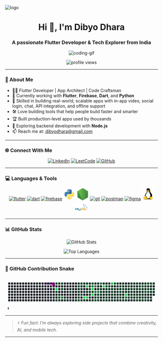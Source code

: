 <!-- DoNotDibyo/README.md -->

![logo](https://github.com/DoNotDibyo/DoNotDibyo/blob/main/background.jpeg)

<h1 align="center">Hi 👋, I'm Dibyo Dhara</h1>
<h3 align="center">A passionate Flutter Developer & Tech Explorer from India</h3>

<div align="center">
  <img src="https://i.pinimg.com/originals/bb/bd/4e/bbbd4e78ca4a5477eec5e7aaf1432be3.gif" alt="coding-gif" width="400"/>
</div>

<p align="center">
  <img src="https://komarev.com/ghpvc/?username=DoNotDibyo&label=Profile%20Views&color=0e75b6&style=flat" alt="profile views" />
</p>

---

### 🚀 About Me

- 👨‍💻 Flutter Developer | App Architect | Code Craftsman  
- 🧠 Currently working with **Flutter**, **Firebase**, **Dart**, and **Python**  
- 🎯 Skilled in building real-world, scalable apps with in-app video, social login, chat, API integration, and offline support  
- 🛠️ Love building tools that help people build faster and smarter  
- 🏆 Built production-level apps used by thousands  
- 🌱 Exploring backend development with **Node.js**  
- 📫 Reach me at: [dibyodhara@gmail.com](mailto:dibyodhara@gmail.com)

---

### 🌐 Connect With Me

<p align="center">
  <a href="https://www.linkedin.com/in/dibyo-dhara/" target="blank"><img src="https://img.shields.io/badge/LinkedIn-0A66C2?style=for-the-badge&logo=linkedin&logoColor=white" alt="LinkedIn"></a>
  <a href="https://leetcode.com/DoNotDibyo/" target="blank"><img src="https://img.shields.io/badge/LeetCode-FFA116?style=for-the-badge&logo=leetcode&logoColor=black" alt="LeetCode"></a>
  <a href="https://github.com/DoNotDibyo" target="blank"><img src="https://img.shields.io/badge/GitHub-181717?style=for-the-badge&logo=github&logoColor=white" alt="GitHub"></a>
</p>

---

### 💻 Languages & Tools

<p align="center">
  <a href="https://flutter.dev" target="_blank"><img src="https://www.vectorlogo.zone/logos/flutterio/flutterio-icon.svg" alt="flutter" width="40" height="40"/></a>
  <a href="https://dart.dev" target="_blank"><img src="https://www.vectorlogo.zone/logos/dartlang/dartlang-icon.svg" alt="dart" width="40" height="40"/></a>
  <a href="https://firebase.google.com/" target="_blank"><img src="https://www.vectorlogo.zone/logos/firebase/firebase-icon.svg" alt="firebase" width="40" height="40"/></a>
  <a href="https://python.org" target="_blank"><img src="https://raw.githubusercontent.com/devicons/devicon/master/icons/python/python-original.svg" alt="python" width="40" height="40"/></a>
  <a href="https://nodejs.org" target="_blank"><img src="https://raw.githubusercontent.com/devicons/devicon/master/icons/nodejs/nodejs-original.svg" alt="nodejs" width="40" height="40"/></a>
  <a href="https://git-scm.com/" target="_blank"><img src="https://www.vectorlogo.zone/logos/git-scm/git-scm-icon.svg" alt="git" width="40" height="40"/></a>
  <a href="https://www.postman.com/" target="_blank"><img src="https://www.vectorlogo.zone/logos/getpostman/getpostman-icon.svg" alt="postman" width="40" height="40"/></a>
  <a href="https://www.figma.com/" target="_blank"><img src="https://www.vectorlogo.zone/logos/figma/figma-icon.svg" alt="figma" width="40" height="40"/></a>
  <a href="https://www.linux.org/" target="_blank"><img src="https://raw.githubusercontent.com/devicons/devicon/master/icons/linux/linux-original.svg" alt="linux" width="40" height="40"/></a>
  <a href="https://www.mysql.com/" target="_blank"><img src="https://raw.githubusercontent.com/devicons/devicon/master/icons/mysql/mysql-original-wordmark.svg" alt="mysql" width="40" height="40"/></a>
</p>

---

### 📊 GitHub Stats

<p align="center">
  <img src="https://github-readme-stats.vercel.app/api?username=DoNotDibyo&show_icons=true&theme=tokyonight" alt="GitHub Stats"/>
</p>
<p align="center">
  <img src="https://github-readme-stats.vercel.app/api/top-langs/?username=DoNotDibyo&layout=compact&theme=tokyonight" alt="Top Languages"/>
</p>

---

### 🐍 GitHub Contribution Snake

<p align="center">
  <svg viewBox="-16 -32 880 192" width="880" height="192" xmlns="http://www.w3.org/2000/svg"><desc>Generated with https://github.com/Platane/snk</desc><style>:root{--cb:#1b1f230a;--cs:purple;--ce:#161b22;--c0:#161b22;--c1:#01311f;--c2:#034525;--c3:#0f6d31;--c4:#00c647}.c{shape-rendering:geometricPrecision;fill:var(--ce);stroke-width:1px;stroke:var(--cb);animation:none 61700ms linear infinite;width:12px;height:12px}@keyframes c0{1.77%{fill:var(--c1)}1.79%,100%{fill:var(--ce)}}.c.c0{fill:var(--c1);animation-name:c0}@keyframes c1{9.39%{fill:var(--c1)}9.41%,100%{fill:var(--ce)}}.c.c1{fill:var(--c1);animation-name:c1}@keyframes c2{70.33%{fill:var(--c2)}70.35%,100%{fill:var(--ce)}}.c.c2{fill:var(--c2);animation-name:c2}@keyframes c3{3.07%{fill:var(--c1)}3.09%,100%{fill:var(--ce)}}.c.c3{fill:var(--c1);animation-name:c3}@keyframes c4{84.92%{fill:var(--c4)}84.94%,100%{fill:var(--ce)}}.c.c4{fill:var(--c4);animation-name:c4}@keyframes c5{71.14%{fill:var(--c2)}71.16%,100%{fill:var(--ce)}}.c.c5{fill:var(--c2);animation-name:c5}@keyframes c6{9.07%{fill:var(--c1)}9.09%,100%{fill:var(--ce)}}.c.c6{fill:var(--c1);animation-name:c6}@keyframes c7{71.95%{fill:var(--c2)}71.97%,100%{fill:var(--ce)}}.c.c7{fill:var(--c2);animation-name:c7}@keyframes c8{3.39%{fill:var(--c1)}3.41%,100%{fill:var(--ce)}}.c.c8{fill:var(--c1);animation-name:c8}@keyframes c9{10.2%{fill:var(--c1)}10.22%,100%{fill:var(--ce)}}.c.c9{fill:var(--c1);animation-name:c9}@keyframes ca{8.9%{fill:var(--c1)}8.92%,100%{fill:var(--ce)}}.c.ca{fill:var(--c1);animation-name:ca}@keyframes cb{71.63%{fill:var(--c2)}71.65%,100%{fill:var(--ce)}}.c.cb{fill:var(--c2);animation-name:cb}@keyframes cc{39.7%{fill:var(--c1)}39.72%,100%{fill:var(--ce)}}.c.cc{fill:var(--c1);animation-name:cc}@keyframes cd{70.01%{fill:var(--c2)}70.03%,100%{fill:var(--ce)}}.c.cd{fill:var(--c2);animation-name:cd}@keyframes ce{69.68%{fill:var(--c2)}69.7%,100%{fill:var(--ce)}}.c.ce{fill:var(--c2);animation-name:ce}@keyframes cf{84.11%{fill:var(--c3)}84.13%,100%{fill:var(--ce)}}.c.cf{fill:var(--c3);animation-name:cf}@keyframes cg{8.42%{fill:var(--c1)}8.44%,100%{fill:var(--ce)}}.c.cg{fill:var(--c1);animation-name:cg}@keyframes ch{8.26%{fill:var(--c1)}8.28%,100%{fill:var(--ce)}}.c.ch{fill:var(--c1);animation-name:ch}@keyframes ci{4.69%{fill:var(--c1)}4.71%,100%{fill:var(--ce)}}.c.ci{fill:var(--c1);animation-name:ci}@keyframes cj{69.03%{fill:var(--c2)}69.05%,100%{fill:var(--ce)}}.c.cj{fill:var(--c2);animation-name:cj}@keyframes ck{7.93%{fill:var(--c1)}7.95%,100%{fill:var(--ce)}}.c.ck{fill:var(--c1);animation-name:ck}@keyframes cl{7.61%{fill:var(--c1)}7.63%,100%{fill:var(--ce)}}.c.cl{fill:var(--c1);animation-name:cl}@keyframes cm{11.66%{fill:var(--c1)}11.68%,100%{fill:var(--ce)}}.c.cm{fill:var(--c1);animation-name:cm}@keyframes cn{68.22%{fill:var(--c2)}68.24%,100%{fill:var(--ce)}}.c.cn{fill:var(--c2);animation-name:cn}@keyframes co{5.18%{fill:var(--c1)}5.2%,100%{fill:var(--ce)}}.c.co{fill:var(--c1);animation-name:co}@keyframes cp{6.96%{fill:var(--c1)}6.98%,100%{fill:var(--ce)}}.c.cp{fill:var(--c1);animation-name:cp}@keyframes cq{7.12%{fill:var(--c1)}7.14%,100%{fill:var(--ce)}}.c.cq{fill:var(--c1);animation-name:cq}@keyframes cr{66.93%{fill:var(--c2)}66.95%,100%{fill:var(--ce)}}.c.cr{fill:var(--c2);animation-name:cr}@keyframes cs{66.76%{fill:var(--c2)}66.78%,100%{fill:var(--ce)}}.c.cs{fill:var(--c2);animation-name:cs}@keyframes ct{67.9%{fill:var(--c2)}67.92%,100%{fill:var(--ce)}}.c.ct{fill:var(--c2);animation-name:ct}@keyframes cu{35.97%{fill:var(--c1)}35.99%,100%{fill:var(--ce)}}.c.cu{fill:var(--c1);animation-name:cu}@keyframes cv{5.34%{fill:var(--c1)}5.36%,100%{fill:var(--ce)}}.c.cv{fill:var(--c1);animation-name:cv}@keyframes cw{67.25%{fill:var(--c2)}67.27%,100%{fill:var(--ce)}}.c.cw{fill:var(--c2);animation-name:cw}@keyframes cx{38.08%{fill:var(--c1)}38.1%,100%{fill:var(--ce)}}.c.cx{fill:var(--c1);animation-name:cx}@keyframes cy{12.31%{fill:var(--c1)}12.33%,100%{fill:var(--ce)}}.c.cy{fill:var(--c1);animation-name:cy}@keyframes cz{6.64%{fill:var(--c1)}6.66%,100%{fill:var(--ce)}}.c.cz{fill:var(--c1);animation-name:cz}@keyframes c10{88.32%{fill:var(--c4)}88.34%,100%{fill:var(--ce)}}.c.c10{fill:var(--c4);animation-name:c10}@keyframes c11{37.92%{fill:var(--c1)}37.94%,100%{fill:var(--ce)}}.c.c11{fill:var(--c1);animation-name:c11}@keyframes c12{12.47%{fill:var(--c1)}12.49%,100%{fill:var(--ce)}}.c.c12{fill:var(--c1);animation-name:c12}@keyframes c13{86.86%{fill:var(--c4)}86.88%,100%{fill:var(--ce)}}.c.c13{fill:var(--c4);animation-name:c13}@keyframes c14{5.82%{fill:var(--c1)}5.84%,100%{fill:var(--ce)}}.c.c14{fill:var(--c1);animation-name:c14}@keyframes c15{88.16%{fill:var(--c4)}88.18%,100%{fill:var(--ce)}}.c.c15{fill:var(--c4);animation-name:c15}@keyframes c16{12.63%{fill:var(--c1)}12.65%,100%{fill:var(--ce)}}.c.c16{fill:var(--c1);animation-name:c16}@keyframes c17{52.34%{fill:var(--c1)}52.36%,100%{fill:var(--ce)}}.c.c17{fill:var(--c1);animation-name:c17}@keyframes c18{52.5%{fill:var(--c2)}52.52%,100%{fill:var(--ce)}}.c.c18{fill:var(--c2);animation-name:c18}@keyframes c19{5.99%{fill:var(--c1)}6.01%,100%{fill:var(--ce)}}.c.c19{fill:var(--c1);animation-name:c19}@keyframes c1a{6.15%{fill:var(--c1)}6.17%,100%{fill:var(--ce)}}.c.c1a{fill:var(--c1);animation-name:c1a}@keyframes c1b{37.11%{fill:var(--c1)}37.13%,100%{fill:var(--ce)}}.c.c1b{fill:var(--c1);animation-name:c1b}@keyframes c1c{37.59%{fill:var(--c1)}37.61%,100%{fill:var(--ce)}}.c.c1c{fill:var(--c1);animation-name:c1c}@keyframes c1d{75.03%{fill:var(--c2)}75.05%,100%{fill:var(--ce)}}.c.c1d{fill:var(--c2);animation-name:c1d}@keyframes c1e{77.14%{fill:var(--c3)}77.16%,100%{fill:var(--ce)}}.c.c1e{fill:var(--c3);animation-name:c1e}@keyframes c1f{87.35%{fill:var(--c4)}87.37%,100%{fill:var(--ce)}}.c.c1f{fill:var(--c4);animation-name:c1f}@keyframes c1g{76.17%{fill:var(--c2)}76.19%,100%{fill:var(--ce)}}.c.c1g{fill:var(--c2);animation-name:c1g}@keyframes c1h{87.67%{fill:var(--c4)}87.69%,100%{fill:var(--ce)}}.c.c1h{fill:var(--c4);animation-name:c1h}@keyframes c1i{37.43%{fill:var(--c1)}37.45%,100%{fill:var(--ce)}}.c.c1i{fill:var(--c1);animation-name:c1i}@keyframes c1j{13.28%{fill:var(--c1)}13.3%,100%{fill:var(--ce)}}.c.c1j{fill:var(--c1);animation-name:c1j}@keyframes c1k{76.98%{fill:var(--c3)}77%,100%{fill:var(--ce)}}.c.c1k{fill:var(--c3);animation-name:c1k}@keyframes c1l{76.33%{fill:var(--c3)}76.35%,100%{fill:var(--ce)}}.c.c1l{fill:var(--c3);animation-name:c1l}@keyframes c1m{50.23%{fill:var(--c1)}50.25%,100%{fill:var(--ce)}}.c.c1m{fill:var(--c1);animation-name:c1m}@keyframes c1n{50.07%{fill:var(--c1)}50.09%,100%{fill:var(--ce)}}.c.c1n{fill:var(--c1);animation-name:c1n}@keyframes c1o{65.79%{fill:var(--c2)}65.81%,100%{fill:var(--ce)}}.c.c1o{fill:var(--c2);animation-name:c1o}@keyframes c1p{13.44%{fill:var(--c1)}13.46%,100%{fill:var(--ce)}}.c.c1p{fill:var(--c1);animation-name:c1p}@keyframes c1q{13.6%{fill:var(--c1)}13.62%,100%{fill:var(--ce)}}.c.c1q{fill:var(--c1);animation-name:c1q}@keyframes c1r{13.77%{fill:var(--c1)}13.79%,100%{fill:var(--ce)}}.c.c1r{fill:var(--c1);animation-name:c1r}@keyframes c1s{76.49%{fill:var(--c3)}76.51%,100%{fill:var(--ce)}}.c.c1s{fill:var(--c3);animation-name:c1s}@keyframes c1t{50.4%{fill:var(--c2)}50.42%,100%{fill:var(--ce)}}.c.c1t{fill:var(--c2);animation-name:c1t}@keyframes c1u{65.47%{fill:var(--c2)}65.49%,100%{fill:var(--ce)}}.c.c1u{fill:var(--c2);animation-name:c1u}@keyframes c1v{65.31%{fill:var(--c2)}65.33%,100%{fill:var(--ce)}}.c.c1v{fill:var(--c2);animation-name:c1v}@keyframes c1w{77.79%{fill:var(--c3)}77.81%,100%{fill:var(--ce)}}.c.c1w{fill:var(--c3);animation-name:c1w}@keyframes c1x{13.93%{fill:var(--c1)}13.95%,100%{fill:var(--ce)}}.c.c1x{fill:var(--c1);animation-name:c1x}@keyframes c1y{26.08%{fill:var(--c1)}26.1%,100%{fill:var(--ce)}}.c.c1y{fill:var(--c1);animation-name:c1y}@keyframes c1z{26.25%{fill:var(--c1)}26.27%,100%{fill:var(--ce)}}.c.c1z{fill:var(--c1);animation-name:c1z}@keyframes c20{34.19%{fill:var(--c1)}34.21%,100%{fill:var(--ce)}}.c.c20{fill:var(--c1);animation-name:c20}@keyframes c21{90.1%{fill:var(--c4)}90.12%,100%{fill:var(--ce)}}.c.c21{fill:var(--c4);animation-name:c21}@keyframes c22{14.09%{fill:var(--c1)}14.11%,100%{fill:var(--ce)}}.c.c22{fill:var(--c1);animation-name:c22}@keyframes c23{25.92%{fill:var(--c1)}25.94%,100%{fill:var(--ce)}}.c.c23{fill:var(--c1);animation-name:c23}@keyframes c24{26.41%{fill:var(--c1)}26.43%,100%{fill:var(--ce)}}.c.c24{fill:var(--c1);animation-name:c24}@keyframes c25{31.43%{fill:var(--c1)}31.45%,100%{fill:var(--ce)}}.c.c25{fill:var(--c1);animation-name:c25}@keyframes c26{64.98%{fill:var(--c2)}65%,100%{fill:var(--ce)}}.c.c26{fill:var(--c2);animation-name:c26}@keyframes c27{63.36%{fill:var(--c2)}63.38%,100%{fill:var(--ce)}}.c.c27{fill:var(--c2);animation-name:c27}@keyframes c28{14.25%{fill:var(--c1)}14.27%,100%{fill:var(--ce)}}.c.c28{fill:var(--c1);animation-name:c28}@keyframes c29{25.76%{fill:var(--c1)}25.78%,100%{fill:var(--ce)}}.c.c29{fill:var(--c1);animation-name:c29}@keyframes c2a{26.57%{fill:var(--c1)}26.59%,100%{fill:var(--ce)}}.c.c2a{fill:var(--c1);animation-name:c2a}@keyframes c2b{26.73%{fill:var(--c1)}26.75%,100%{fill:var(--ce)}}.c.c2b{fill:var(--c1);animation-name:c2b}@keyframes c2c{31.11%{fill:var(--c1)}31.13%,100%{fill:var(--ce)}}.c.c2c{fill:var(--c1);animation-name:c2c}@keyframes c2d{33.86%{fill:var(--c1)}33.88%,100%{fill:var(--ce)}}.c.c2d{fill:var(--c1);animation-name:c2d}@keyframes c2e{63.2%{fill:var(--c2)}63.22%,100%{fill:var(--ce)}}.c.c2e{fill:var(--c2);animation-name:c2e}@keyframes c2f{14.41%{fill:var(--c1)}14.43%,100%{fill:var(--ce)}}.c.c2f{fill:var(--c1);animation-name:c2f}@keyframes c2g{25.6%{fill:var(--c1)}25.62%,100%{fill:var(--ce)}}.c.c2g{fill:var(--c1);animation-name:c2g}@keyframes c2h{25.44%{fill:var(--c1)}25.46%,100%{fill:var(--ce)}}.c.c2h{fill:var(--c1);animation-name:c2h}@keyframes c2i{26.89%{fill:var(--c1)}26.91%,100%{fill:var(--ce)}}.c.c2i{fill:var(--c1);animation-name:c2i}@keyframes c2j{30.95%{fill:var(--c1)}30.97%,100%{fill:var(--ce)}}.c.c2j{fill:var(--c1);animation-name:c2j}@keyframes c2k{90.75%{fill:var(--c4)}90.77%,100%{fill:var(--ce)}}.c.c2k{fill:var(--c4);animation-name:c2k}@keyframes c2l{32.57%{fill:var(--c1)}32.59%,100%{fill:var(--ce)}}.c.c2l{fill:var(--c1);animation-name:c2l}@keyframes c2m{14.58%{fill:var(--c1)}14.6%,100%{fill:var(--ce)}}.c.c2m{fill:var(--c1);animation-name:c2m}@keyframes c2n{64.01%{fill:var(--c2)}64.03%,100%{fill:var(--ce)}}.c.c2n{fill:var(--c2);animation-name:c2n}@keyframes c2o{25.27%{fill:var(--c1)}25.29%,100%{fill:var(--ce)}}.c.c2o{fill:var(--c1);animation-name:c2o}@keyframes c2p{30.78%{fill:var(--c1)}30.8%,100%{fill:var(--ce)}}.c.c2p{fill:var(--c1);animation-name:c2p}@keyframes c2q{62.71%{fill:var(--c2)}62.73%,100%{fill:var(--ce)}}.c.c2q{fill:var(--c2);animation-name:c2q}@keyframes c2r{14.74%{fill:var(--c1)}14.76%,100%{fill:var(--ce)}}.c.c2r{fill:var(--c1);animation-name:c2r}@keyframes c2s{25.11%{fill:var(--c1)}25.13%,100%{fill:var(--ce)}}.c.c2s{fill:var(--c1);animation-name:c2s}@keyframes c2t{27.22%{fill:var(--c1)}27.24%,100%{fill:var(--ce)}}.c.c2t{fill:var(--c1);animation-name:c2t}@keyframes c2u{30.62%{fill:var(--c1)}30.64%,100%{fill:var(--ce)}}.c.c2u{fill:var(--c1);animation-name:c2u}@keyframes c2v{15.23%{fill:var(--c1)}15.25%,100%{fill:var(--ce)}}.c.c2v{fill:var(--c1);animation-name:c2v}@keyframes c2w{15.06%{fill:var(--c1)}15.08%,100%{fill:var(--ce)}}.c.c2w{fill:var(--c1);animation-name:c2w}@keyframes c2x{14.9%{fill:var(--c1)}14.92%,100%{fill:var(--ce)}}.c.c2x{fill:var(--c1);animation-name:c2x}@keyframes c2y{24.79%{fill:var(--c1)}24.81%,100%{fill:var(--ce)}}.c.c2y{fill:var(--c1);animation-name:c2y}@keyframes c2z{24.63%{fill:var(--c1)}24.65%,100%{fill:var(--ce)}}.c.c2z{fill:var(--c1);animation-name:c2z}@keyframes c30{27.38%{fill:var(--c1)}27.4%,100%{fill:var(--ce)}}.c.c30{fill:var(--c1);animation-name:c30}@keyframes c31{55.74%{fill:var(--c2)}55.76%,100%{fill:var(--ce)}}.c.c31{fill:var(--c2);animation-name:c31}@keyframes c32{55.26%{fill:var(--c1)}55.28%,100%{fill:var(--ce)}}.c.c32{fill:var(--c1);animation-name:c32}@keyframes c33{56.07%{fill:var(--c2)}56.09%,100%{fill:var(--ce)}}.c.c33{fill:var(--c2);animation-name:c33}@keyframes c34{24.46%{fill:var(--c1)}24.48%,100%{fill:var(--ce)}}.c.c34{fill:var(--c1);animation-name:c34}@keyframes c35{56.39%{fill:var(--c2)}56.41%,100%{fill:var(--ce)}}.c.c35{fill:var(--c2);animation-name:c35}@keyframes c36{27.7%{fill:var(--c1)}27.72%,100%{fill:var(--ce)}}.c.c36{fill:var(--c1);animation-name:c36}@keyframes c37{15.55%{fill:var(--c1)}15.57%,100%{fill:var(--ce)}}.c.c37{fill:var(--c1);animation-name:c37}@keyframes c38{15.71%{fill:var(--c1)}15.73%,100%{fill:var(--ce)}}.c.c38{fill:var(--c1);animation-name:c38}@keyframes c39{55.42%{fill:var(--c2)}55.44%,100%{fill:var(--ce)}}.c.c39{fill:var(--c2);animation-name:c39}@keyframes c3a{24.14%{fill:var(--c1)}24.16%,100%{fill:var(--ce)}}.c.c3a{fill:var(--c1);animation-name:c3a}@keyframes c3b{29.97%{fill:var(--c1)}29.99%,100%{fill:var(--ce)}}.c.c3b{fill:var(--c1);animation-name:c3b}@keyframes c3c{27.87%{fill:var(--c1)}27.89%,100%{fill:var(--ce)}}.c.c3c{fill:var(--c1);animation-name:c3c}@keyframes c3d{15.87%{fill:var(--c1)}15.89%,100%{fill:var(--ce)}}.c.c3d{fill:var(--c1);animation-name:c3d}@keyframes c3e{16.04%{fill:var(--c1)}16.06%,100%{fill:var(--ce)}}.c.c3e{fill:var(--c1);animation-name:c3e}@keyframes c3f{23.98%{fill:var(--c1)}24%,100%{fill:var(--ce)}}.c.c3f{fill:var(--c1);animation-name:c3f}@keyframes c3g{92.21%{fill:var(--c4)}92.23%,100%{fill:var(--ce)}}.c.c3g{fill:var(--c4);animation-name:c3g}@keyframes c3h{80.05%{fill:var(--c3)}80.07%,100%{fill:var(--ce)}}.c.c3h{fill:var(--c3);animation-name:c3h}@keyframes c3i{28.03%{fill:var(--c1)}28.05%,100%{fill:var(--ce)}}.c.c3i{fill:var(--c1);animation-name:c3i}@keyframes c3j{61.74%{fill:var(--c2)}61.76%,100%{fill:var(--ce)}}.c.c3j{fill:var(--c2);animation-name:c3j}@keyframes c3k{16.2%{fill:var(--c1)}16.22%,100%{fill:var(--ce)}}.c.c3k{fill:var(--c1);animation-name:c3k}@keyframes c3l{23.81%{fill:var(--c1)}23.83%,100%{fill:var(--ce)}}.c.c3l{fill:var(--c1);animation-name:c3l}@keyframes c3m{29.16%{fill:var(--c1)}29.18%,100%{fill:var(--ce)}}.c.c3m{fill:var(--c1);animation-name:c3m}@keyframes c3n{57.2%{fill:var(--c2)}57.22%,100%{fill:var(--ce)}}.c.c3n{fill:var(--c2);animation-name:c3n}@keyframes c3o{16.68%{fill:var(--c1)}16.7%,100%{fill:var(--ce)}}.c.c3o{fill:var(--c1);animation-name:c3o}@keyframes c3p{16.36%{fill:var(--c1)}16.38%,100%{fill:var(--ce)}}.c.c3p{fill:var(--c1);animation-name:c3p}@keyframes c3q{23.65%{fill:var(--c1)}23.67%,100%{fill:var(--ce)}}.c.c3q{fill:var(--c1);animation-name:c3q}@keyframes c3r{29%{fill:var(--c1)}29.02%,100%{fill:var(--ce)}}.c.c3r{fill:var(--c1);animation-name:c3r}@keyframes c3s{28.84%{fill:var(--c1)}28.86%,100%{fill:var(--ce)}}.c.c3s{fill:var(--c1);animation-name:c3s}@keyframes c3t{16.85%{fill:var(--c1)}16.87%,100%{fill:var(--ce)}}.c.c3t{fill:var(--c1);animation-name:c3t}@keyframes c3u{61.42%{fill:var(--c2)}61.44%,100%{fill:var(--ce)}}.c.c3u{fill:var(--c2);animation-name:c3u}@keyframes c3v{61.25%{fill:var(--c2)}61.27%,100%{fill:var(--ce)}}.c.c3v{fill:var(--c2);animation-name:c3v}@keyframes c3w{23.49%{fill:var(--c1)}23.51%,100%{fill:var(--ce)}}.c.c3w{fill:var(--c1);animation-name:c3w}@keyframes c3x{23.33%{fill:var(--c1)}23.35%,100%{fill:var(--ce)}}.c.c3x{fill:var(--c1);animation-name:c3x}@keyframes c3y{28.68%{fill:var(--c1)}28.7%,100%{fill:var(--ce)}}.c.c3y{fill:var(--c1);animation-name:c3y}@keyframes c3z{28.52%{fill:var(--c1)}28.54%,100%{fill:var(--ce)}}.c.c3z{fill:var(--c1);animation-name:c3z}@keyframes c40{17.01%{fill:var(--c1)}17.03%,100%{fill:var(--ce)}}.c.c40{fill:var(--c1);animation-name:c40}@keyframes c41{22.52%{fill:var(--c1)}22.54%,100%{fill:var(--ce)}}.c.c41{fill:var(--c1);animation-name:c41}@keyframes c42{23.17%{fill:var(--c1)}23.19%,100%{fill:var(--ce)}}.c.c42{fill:var(--c1);animation-name:c42}@keyframes c43{57.69%{fill:var(--c2)}57.71%,100%{fill:var(--ce)}}.c.c43{fill:var(--c2);animation-name:c43}@keyframes c44{57.85%{fill:var(--c2)}57.87%,100%{fill:var(--ce)}}.c.c44{fill:var(--c2);animation-name:c44}@keyframes c45{17.17%{fill:var(--c1)}17.19%,100%{fill:var(--ce)}}.c.c45{fill:var(--c1);animation-name:c45}@keyframes c46{60.77%{fill:var(--c2)}60.79%,100%{fill:var(--ce)}}.c.c46{fill:var(--c2);animation-name:c46}@keyframes c47{60.93%{fill:var(--c2)}60.95%,100%{fill:var(--ce)}}.c.c47{fill:var(--c2);animation-name:c47}@keyframes c48{22.84%{fill:var(--c1)}22.86%,100%{fill:var(--ce)}}.c.c48{fill:var(--c1);animation-name:c48}@keyframes c49{23%{fill:var(--c1)}23.02%,100%{fill:var(--ce)}}.c.c49{fill:var(--c1);animation-name:c49}@keyframes c4a{45.21%{fill:var(--c1)}45.23%,100%{fill:var(--ce)}}.c.c4a{fill:var(--c1);animation-name:c4a}@keyframes c4b{44.72%{fill:var(--c1)}44.74%,100%{fill:var(--ce)}}.c.c4b{fill:var(--c1);animation-name:c4b}@keyframes c4c{60.61%{fill:var(--c2)}60.63%,100%{fill:var(--ce)}}.c.c4c{fill:var(--c2);animation-name:c4c}@keyframes c4d{19.93%{fill:var(--c1)}19.95%,100%{fill:var(--ce)}}.c.c4d{fill:var(--c1);animation-name:c4d}@keyframes c4e{19.76%{fill:var(--c1)}19.78%,100%{fill:var(--ce)}}.c.c4e{fill:var(--c1);animation-name:c4e}@keyframes c4f{19.6%{fill:var(--c1)}19.62%,100%{fill:var(--ce)}}.c.c4f{fill:var(--c1);animation-name:c4f}@keyframes c4g{45.05%{fill:var(--c1)}45.07%,100%{fill:var(--ce)}}.c.c4g{fill:var(--c1);animation-name:c4g}@keyframes c4h{44.88%{fill:var(--c1)}44.9%,100%{fill:var(--ce)}}.c.c4h{fill:var(--c1);animation-name:c4h}@keyframes c4i{17.49%{fill:var(--c1)}17.51%,100%{fill:var(--ce)}}.c.c4i{fill:var(--c1);animation-name:c4i}@keyframes c4j{17.66%{fill:var(--c1)}17.68%,100%{fill:var(--ce)}}.c.c4j{fill:var(--c1);animation-name:c4j}@keyframes c4k{20.09%{fill:var(--c1)}20.11%,100%{fill:var(--ce)}}.c.c4k{fill:var(--c1);animation-name:c4k}@keyframes c4l{58.82%{fill:var(--c2)}58.84%,100%{fill:var(--ce)}}.c.c4l{fill:var(--c2);animation-name:c4l}@keyframes c4m{19.44%{fill:var(--c1)}19.46%,100%{fill:var(--ce)}}.c.c4m{fill:var(--c1);animation-name:c4m}@keyframes c4n{19.28%{fill:var(--c1)}19.3%,100%{fill:var(--ce)}}.c.c4n{fill:var(--c1);animation-name:c4n}@keyframes c4o{58.34%{fill:var(--c2)}58.36%,100%{fill:var(--ce)}}.c.c4o{fill:var(--c2);animation-name:c4o}@keyframes c4p{60.12%{fill:var(--c2)}60.14%,100%{fill:var(--ce)}}.c.c4p{fill:var(--c2);animation-name:c4p}@keyframes c4q{17.82%{fill:var(--c1)}17.84%,100%{fill:var(--ce)}}.c.c4q{fill:var(--c1);animation-name:c4q}@keyframes c4r{59.15%{fill:var(--c2)}59.17%,100%{fill:var(--ce)}}.c.c4r{fill:var(--c2);animation-name:c4r}@keyframes c4s{58.99%{fill:var(--c2)}59.01%,100%{fill:var(--ce)}}.c.c4s{fill:var(--c2);animation-name:c4s}@keyframes c4t{19.11%{fill:var(--c1)}19.13%,100%{fill:var(--ce)}}.c.c4t{fill:var(--c1);animation-name:c4t}@keyframes c4u{46.18%{fill:var(--c1)}46.2%,100%{fill:var(--ce)}}.c.c4u{fill:var(--c1);animation-name:c4u}@keyframes c4v{59.96%{fill:var(--c2)}59.98%,100%{fill:var(--ce)}}.c.c4v{fill:var(--c2);animation-name:c4v}@keyframes c4w{17.98%{fill:var(--c1)}18%,100%{fill:var(--ce)}}.c.c4w{fill:var(--c1);animation-name:c4w}@keyframes c4x{18.14%{fill:var(--c1)}18.16%,100%{fill:var(--ce)}}.c.c4x{fill:var(--c1);animation-name:c4x}@keyframes c4y{18.3%{fill:var(--c1)}18.32%,100%{fill:var(--ce)}}.c.c4y{fill:var(--c1);animation-name:c4y}@keyframes c4z{18.95%{fill:var(--c1)}18.97%,100%{fill:var(--ce)}}.c.c4z{fill:var(--c1);animation-name:c4z}@keyframes c50{20.9%{fill:var(--c1)}20.92%,100%{fill:var(--ce)}}.c.c50{fill:var(--c1);animation-name:c50}@keyframes c51{59.47%{fill:var(--c2)}59.49%,100%{fill:var(--ce)}}.c.c51{fill:var(--c2);animation-name:c51}@keyframes c52{18.47%{fill:var(--c1)}18.49%,100%{fill:var(--ce)}}.c.c52{fill:var(--c1);animation-name:c52}@keyframes c53{18.63%{fill:var(--c1)}18.65%,100%{fill:var(--ce)}}.c.c53{fill:var(--c1);animation-name:c53}.u{transform-origin:0 0;transform:scale(0,1);animation:none linear 61700ms infinite}@keyframes u0{1.77%{transform:scale(0.000,1)}1.79%,3.07%{transform:scale(0.008,1)}3.09%,3.39%{transform:scale(0.016,1)}3.41%,4.69%{transform:scale(0.025,1)}4.71%,5.18%{transform:scale(0.033,1)}5.2%,5.34%{transform:scale(0.041,1)}5.36%,5.82%{transform:scale(0.049,1)}5.84%,5.99%{transform:scale(0.057,1)}6.01%,6.15%{transform:scale(0.066,1)}6.17%,6.64%{transform:scale(0.074,1)}6.66%,6.96%{transform:scale(0.082,1)}6.98%,7.12%{transform:scale(0.090,1)}7.14%,7.61%{transform:scale(0.098,1)}7.63%,7.93%{transform:scale(0.107,1)}7.95%,8.26%{transform:scale(0.115,1)}8.28%,8.42%{transform:scale(0.123,1)}8.44%,8.9%{transform:scale(0.131,1)}8.92%,9.07%{transform:scale(0.139,1)}9.09%,9.39%{transform:scale(0.148,1)}9.41%,10.2%{transform:scale(0.156,1)}10.22%,11.66%{transform:scale(0.164,1)}11.68%,12.31%{transform:scale(0.172,1)}12.33%,12.47%{transform:scale(0.180,1)}12.49%,12.63%{transform:scale(0.189,1)}12.65%,13.28%{transform:scale(0.197,1)}13.3%,13.44%{transform:scale(0.205,1)}13.46%,13.6%{transform:scale(0.213,1)}13.62%,13.77%{transform:scale(0.221,1)}13.79%,13.93%{transform:scale(0.230,1)}13.95%,14.09%{transform:scale(0.238,1)}14.11%,14.25%{transform:scale(0.246,1)}14.27%,14.41%{transform:scale(0.254,1)}14.43%,14.58%{transform:scale(0.262,1)}14.6%,14.74%{transform:scale(0.270,1)}14.76%,14.9%{transform:scale(0.279,1)}14.92%,15.06%{transform:scale(0.287,1)}15.08%,15.23%{transform:scale(0.295,1)}15.25%,15.55%{transform:scale(0.303,1)}15.57%,15.71%{transform:scale(0.311,1)}15.73%,15.87%{transform:scale(0.320,1)}15.89%,16.04%{transform:scale(0.328,1)}16.06%,16.2%{transform:scale(0.336,1)}16.22%,16.36%{transform:scale(0.344,1)}16.38%,16.68%{transform:scale(0.352,1)}16.7%,16.85%{transform:scale(0.361,1)}16.87%,17.01%{transform:scale(0.369,1)}17.03%,17.17%{transform:scale(0.377,1)}17.19%,17.49%{transform:scale(0.385,1)}17.51%,17.66%{transform:scale(0.393,1)}17.68%,17.82%{transform:scale(0.402,1)}17.84%,17.98%{transform:scale(0.410,1)}18%,18.14%{transform:scale(0.418,1)}18.16%,18.3%{transform:scale(0.426,1)}18.32%,18.47%{transform:scale(0.434,1)}18.49%,18.63%{transform:scale(0.443,1)}18.65%,18.95%{transform:scale(0.451,1)}18.97%,19.11%{transform:scale(0.459,1)}19.13%,19.28%{transform:scale(0.467,1)}19.3%,19.44%{transform:scale(0.475,1)}19.46%,19.6%{transform:scale(0.484,1)}19.62%,19.76%{transform:scale(0.492,1)}19.78%,19.93%{transform:scale(0.500,1)}19.95%,20.09%{transform:scale(0.508,1)}20.11%,20.9%{transform:scale(0.516,1)}20.92%,22.52%{transform:scale(0.525,1)}22.54%,22.84%{transform:scale(0.533,1)}22.86%,23%{transform:scale(0.541,1)}23.02%,23.17%{transform:scale(0.549,1)}23.19%,23.33%{transform:scale(0.557,1)}23.35%,23.49%{transform:scale(0.566,1)}23.51%,23.65%{transform:scale(0.574,1)}23.67%,23.81%{transform:scale(0.582,1)}23.83%,23.98%{transform:scale(0.590,1)}24%,24.14%{transform:scale(0.598,1)}24.16%,24.46%{transform:scale(0.607,1)}24.48%,24.63%{transform:scale(0.615,1)}24.65%,24.79%{transform:scale(0.623,1)}24.81%,25.11%{transform:scale(0.631,1)}25.13%,25.27%{transform:scale(0.639,1)}25.29%,25.44%{transform:scale(0.648,1)}25.46%,25.6%{transform:scale(0.656,1)}25.62%,25.76%{transform:scale(0.664,1)}25.78%,25.92%{transform:scale(0.672,1)}25.94%,26.08%{transform:scale(0.680,1)}26.1%,26.25%{transform:scale(0.689,1)}26.27%,26.41%{transform:scale(0.697,1)}26.43%,26.57%{transform:scale(0.705,1)}26.59%,26.73%{transform:scale(0.713,1)}26.75%,26.89%{transform:scale(0.721,1)}26.91%,27.22%{transform:scale(0.730,1)}27.24%,27.38%{transform:scale(0.738,1)}27.4%,27.7%{transform:scale(0.746,1)}27.72%,27.87%{transform:scale(0.754,1)}27.89%,28.03%{transform:scale(0.762,1)}28.05%,28.52%{transform:scale(0.770,1)}28.54%,28.68%{transform:scale(0.779,1)}28.7%,28.84%{transform:scale(0.787,1)}28.86%,29%{transform:scale(0.795,1)}29.02%,29.16%{transform:scale(0.803,1)}29.18%,29.97%{transform:scale(0.811,1)}29.99%,30.62%{transform:scale(0.820,1)}30.64%,30.78%{transform:scale(0.828,1)}30.8%,30.95%{transform:scale(0.836,1)}30.97%,31.11%{transform:scale(0.844,1)}31.13%,31.43%{transform:scale(0.852,1)}31.45%,32.57%{transform:scale(0.861,1)}32.59%,33.86%{transform:scale(0.869,1)}33.88%,34.19%{transform:scale(0.877,1)}34.21%,35.97%{transform:scale(0.885,1)}35.99%,37.11%{transform:scale(0.893,1)}37.13%,37.43%{transform:scale(0.902,1)}37.45%,37.59%{transform:scale(0.910,1)}37.61%,37.92%{transform:scale(0.918,1)}37.94%,38.08%{transform:scale(0.926,1)}38.1%,39.7%{transform:scale(0.934,1)}39.72%,44.72%{transform:scale(0.943,1)}44.74%,44.88%{transform:scale(0.951,1)}44.9%,45.05%{transform:scale(0.959,1)}45.07%,45.21%{transform:scale(0.967,1)}45.23%,46.18%{transform:scale(0.975,1)}46.2%,50.07%{transform:scale(0.984,1)}50.09%,50.23%{transform:scale(0.992,1)}50.25%,100%{transform:scale(1.000,1)}}.u.u0{fill:var(--c1);animation-name:u0;transform-origin:0.0px 0}@keyframes u1{50.4%{transform:scale(0.000,1)}50.42%,100%{transform:scale(1.000,1)}}.u.u1{fill:var(--c2);animation-name:u1;transform-origin:562.3px 0}@keyframes u2{52.34%{transform:scale(0.000,1)}52.36%,100%{transform:scale(1.000,1)}}.u.u2{fill:var(--c1);animation-name:u2;transform-origin:566.9px 0}@keyframes u3{52.5%{transform:scale(0.000,1)}52.52%,100%{transform:scale(1.000,1)}}.u.u3{fill:var(--c2);animation-name:u3;transform-origin:571.5px 0}@keyframes u4{55.26%{transform:scale(0.000,1)}55.28%,100%{transform:scale(1.000,1)}}.u.u4{fill:var(--c1);animation-name:u4;transform-origin:576.1px 0}@keyframes u5{55.42%{transform:scale(0.000,1)}55.44%,55.74%{transform:scale(0.024,1)}55.76%,56.07%{transform:scale(0.048,1)}56.09%,56.39%{transform:scale(0.071,1)}56.41%,57.2%{transform:scale(0.095,1)}57.22%,57.69%{transform:scale(0.119,1)}57.71%,57.85%{transform:scale(0.143,1)}57.87%,58.34%{transform:scale(0.167,1)}58.36%,58.82%{transform:scale(0.190,1)}58.84%,58.99%{transform:scale(0.214,1)}59.01%,59.15%{transform:scale(0.238,1)}59.17%,59.47%{transform:scale(0.262,1)}59.49%,59.96%{transform:scale(0.286,1)}59.98%,60.12%{transform:scale(0.310,1)}60.14%,60.61%{transform:scale(0.333,1)}60.63%,60.77%{transform:scale(0.357,1)}60.79%,60.93%{transform:scale(0.381,1)}60.95%,61.25%{transform:scale(0.405,1)}61.27%,61.42%{transform:scale(0.429,1)}61.44%,61.74%{transform:scale(0.452,1)}61.76%,62.71%{transform:scale(0.476,1)}62.73%,63.2%{transform:scale(0.500,1)}63.22%,63.36%{transform:scale(0.524,1)}63.38%,64.01%{transform:scale(0.548,1)}64.03%,64.98%{transform:scale(0.571,1)}65%,65.31%{transform:scale(0.595,1)}65.33%,65.47%{transform:scale(0.619,1)}65.49%,65.79%{transform:scale(0.643,1)}65.81%,66.76%{transform:scale(0.667,1)}66.78%,66.93%{transform:scale(0.690,1)}66.95%,67.25%{transform:scale(0.714,1)}67.27%,67.9%{transform:scale(0.738,1)}67.92%,68.22%{transform:scale(0.762,1)}68.24%,69.03%{transform:scale(0.786,1)}69.05%,69.68%{transform:scale(0.810,1)}69.7%,70.01%{transform:scale(0.833,1)}70.03%,70.33%{transform:scale(0.857,1)}70.35%,71.14%{transform:scale(0.881,1)}71.16%,71.63%{transform:scale(0.905,1)}71.65%,71.95%{transform:scale(0.929,1)}71.97%,75.03%{transform:scale(0.952,1)}75.05%,76.17%{transform:scale(0.976,1)}76.19%,100%{transform:scale(1.000,1)}}.u.u5{fill:var(--c2);animation-name:u5;transform-origin:580.7px 0}@keyframes u6{76.33%{transform:scale(0.000,1)}76.35%,76.49%{transform:scale(0.143,1)}76.51%,76.98%{transform:scale(0.286,1)}77%,77.14%{transform:scale(0.429,1)}77.16%,77.79%{transform:scale(0.571,1)}77.81%,80.05%{transform:scale(0.714,1)}80.07%,84.11%{transform:scale(0.857,1)}84.13%,100%{transform:scale(1.000,1)}}.u.u6{fill:var(--c3);animation-name:u6;transform-origin:774.3px 0}@keyframes u7{84.92%{transform:scale(0.000,1)}84.94%,86.86%{transform:scale(0.111,1)}86.88%,87.35%{transform:scale(0.222,1)}87.37%,87.67%{transform:scale(0.333,1)}87.69%,88.16%{transform:scale(0.444,1)}88.18%,88.32%{transform:scale(0.556,1)}88.34%,90.1%{transform:scale(0.667,1)}90.12%,90.75%{transform:scale(0.778,1)}90.77%,92.21%{transform:scale(0.889,1)}92.23%,100%{transform:scale(1.000,1)}}.u.u7{fill:var(--c4);animation-name:u7;transform-origin:806.5px 0}.s{shape-rendering:geometricPrecision;fill:var(--cs);animation:none linear 61700ms infinite}@keyframes s0{0%,99.84%{transform:translate(0px,-16px)}0.16%{transform:translate(0px,0px)}2.76%,70.5%{transform:translate(256px,0px)}2.92%{transform:translate(256px,16px)}3.24%,10.37%{transform:translate(288px,16px)}3.57%{transform:translate(288px,-16px)}4.21%{transform:translate(352px,-16px)}4.7%{transform:translate(352px,32px)}5.67%,36.47%{transform:translate(448px,32px)}5.83%,36.63%{transform:translate(448px,48px)}6%,36.79%,76.01%{transform:translate(464px,48px)}6.16%{transform:translate(464px,64px)}6.48%,88.49%{transform:translate(432px,64px)}6.65%{transform:translate(432px,48px)}6.97%{transform:translate(400px,48px)}7.13%{transform:translate(400px,64px)}7.29%{transform:translate(384px,64px)}7.62%,38.74%{transform:translate(384px,96px)}8.27%{transform:translate(320px,96px)}8.59%{transform:translate(320px,64px)}9.24%{transform:translate(256px,64px)}9.4%{transform:translate(256px,80px)}9.56%,71.8%{transform:translate(272px,80px)}9.72%{transform:translate(272px,64px)}9.89%{transform:translate(288px,64px)}11.35%{transform:translate(384px,16px)}11.51%{transform:translate(384px,0px)}11.67%,68.07%{transform:translate(400px,0px)}11.83%{transform:translate(400px,-16px)}12.16%,35.49%{transform:translate(432px,-16px)}12.32%{transform:translate(432px,0px)}12.64%,74.88%{transform:translate(464px,0px)}12.8%,52.03%,75.36%{transform:translate(464px,-16px)}13.13%{transform:translate(496px,-16px)}13.29%{transform:translate(496px,0px)}13.45%{transform:translate(512px,0px)}13.78%,51.05%{transform:translate(512px,32px)}14.91%{transform:translate(624px,32px)}15.24%{transform:translate(624px,0px)}15.56%{transform:translate(656px,0px)}15.72%,55.59%,79.25%{transform:translate(656px,16px)}15.88%{transform:translate(672px,16px)}16.05%{transform:translate(672px,32px)}16.37%{transform:translate(704px,32px)}16.69%{transform:translate(704px,0px)}17.5%{transform:translate(784px,0px)}17.67%,20.26%{transform:translate(784px,16px)}17.99%{transform:translate(816px,16px)}18.31%{transform:translate(816px,48px)}18.48%{transform:translate(832px,48px)}18.64%{transform:translate(832px,64px)}18.8%{transform:translate(816px,64px)}18.96%{transform:translate(816px,80px)}19.29%{transform:translate(784px,80px)}19.45%{transform:translate(784px,64px)}19.61%{transform:translate(768px,64px)}19.94%{transform:translate(768px,32px)}20.1%{transform:translate(784px,32px)}20.75%{transform:translate(832px,16px)}21.07%{transform:translate(832px,-16px)}22.04%{transform:translate(736px,-16px)}22.69%{transform:translate(736px,48px)}22.85%{transform:translate(752px,48px)}23.01%,45.38%{transform:translate(752px,64px)}23.34%{transform:translate(720px,64px)}23.5%{transform:translate(720px,48px)}24.15%,29.66%{transform:translate(656px,48px)}24.31%{transform:translate(656px,64px)}24.64%{transform:translate(624px,64px)}24.8%{transform:translate(624px,48px)}24.96%{transform:translate(608px,48px)}25.12%{transform:translate(608px,64px)}25.45%,31.93%{transform:translate(576px,64px)}25.61%{transform:translate(576px,48px)}26.09%{transform:translate(528px,48px)}26.26%,50.57%,53.81%{transform:translate(528px,64px)}26.58%{transform:translate(560px,64px)}26.74%,31.28%{transform:translate(560px,80px)}27.39%{transform:translate(624px,80px)}27.55%{transform:translate(624px,96px)}28.53%{transform:translate(720px,96px)}28.69%{transform:translate(720px,80px)}28.85%{transform:translate(704px,80px)}29.01%{transform:translate(704px,64px)}29.17%{transform:translate(688px,64px)}29.34%{transform:translate(688px,48px)}30.15%,56.73%{transform:translate(656px,96px)}31.12%{transform:translate(560px,96px)}31.44%{transform:translate(544px,80px)}31.6%,89.63%{transform:translate(544px,64px)}32.25%{transform:translate(576px,32px)}32.41%,63.86%{transform:translate(592px,32px)}32.58%,90.6%{transform:translate(592px,16px)}32.9%{transform:translate(624px,16px)}33.23%{transform:translate(624px,-16px)}33.71%{transform:translate(576px,-16px)}33.87%,78.28%{transform:translate(576px,0px)}34.2%{transform:translate(544px,0px)}34.36%{transform:translate(544px,-16px)}35.82%{transform:translate(432px,16px)}35.98%{transform:translate(416px,16px)}36.14%{transform:translate(416px,32px)}37.12%,53%{transform:translate(464px,80px)}37.28%,49.92%{transform:translate(480px,80px)}37.44%{transform:translate(480px,96px)}38.09%,82.82%{transform:translate(416px,96px)}38.25%{transform:translate(416px,112px)}38.57%{transform:translate(384px,112px)}39.71%{transform:translate(288px,96px)}39.87%{transform:translate(288px,112px)}44.57%{transform:translate(752px,112px)}44.73%{transform:translate(752px,96px)}44.89%{transform:translate(768px,96px)}45.06%{transform:translate(768px,80px)}45.22%{transform:translate(752px,80px)}45.87%{transform:translate(800px,64px)}46.35%{transform:translate(800px,112px)}49.59%{transform:translate(480px,112px)}50.08%,53.32%,65.64%{transform:translate(496px,80px)}50.24%,53.48%{transform:translate(496px,64px)}50.89%,54.13%{transform:translate(528px,32px)}51.54%{transform:translate(512px,-16px)}55.43%{transform:translate(656px,32px)}55.75%{transform:translate(640px,16px)}56.4%{transform:translate(640px,80px)}56.56%,79.9%{transform:translate(656px,80px)}57.05%{transform:translate(688px,96px)}57.21%{transform:translate(688px,80px)}57.7%{transform:translate(736px,80px)}57.86%{transform:translate(736px,96px)}58.35%{transform:translate(784px,96px)}58.83%{transform:translate(784px,48px)}59%{transform:translate(800px,48px)}59.16%{transform:translate(800px,32px)}59.48%{transform:translate(832px,32px)}59.81%{transform:translate(832px,0px)}60.45%{transform:translate(768px,0px)}60.62%{transform:translate(768px,16px)}60.78%{transform:translate(752px,16px)}60.94%{transform:translate(752px,32px)}61.26%{transform:translate(720px,32px)}61.43%{transform:translate(720px,16px)}61.75%{transform:translate(688px,16px)}61.91%{transform:translate(688px,0px)}62.72%{transform:translate(608px,0px)}62.88%{transform:translate(608px,16px)}63.37%{transform:translate(560px,16px)}63.53%{transform:translate(560px,32px)}64.02%{transform:translate(592px,48px)}64.51%{transform:translate(544px,48px)}64.99%{transform:translate(544px,96px)}65.32%{transform:translate(512px,96px)}65.48%{transform:translate(512px,80px)}65.8%{transform:translate(496px,96px)}66.77%{transform:translate(400px,96px)}66.94%{transform:translate(400px,80px)}67.1%,82.98%{transform:translate(416px,80px)}67.91%{transform:translate(416px,0px)}68.23%{transform:translate(400px,16px)}68.72%{transform:translate(352px,16px)}69.04%{transform:translate(352px,48px)}69.21%{transform:translate(336px,48px)}69.37%{transform:translate(336px,32px)}69.69%,84.6%{transform:translate(304px,32px)}70.02%{transform:translate(304px,0px)}70.99%{transform:translate(256px,48px)}71.31%{transform:translate(288px,48px)}71.64%{transform:translate(288px,80px)}71.96%{transform:translate(272px,96px)}73.91%{transform:translate(464px,96px)}75.04%,77.31%{transform:translate(480px,0px)}75.2%{transform:translate(480px,-16px)}76.5%{transform:translate(512px,48px)}76.82%{transform:translate(512px,16px)}77.15%,87.2%{transform:translate(480px,16px)}78.44%{transform:translate(576px,16px)}80.06%{transform:translate(672px,80px)}80.23%{transform:translate(672px,96px)}84.12%{transform:translate(304px,80px)}84.93%{transform:translate(272px,32px)}85.09%{transform:translate(272px,16px)}87.68%{transform:translate(480px,64px)}88.01%{transform:translate(448px,64px)}88.17%{transform:translate(448px,80px)}88.33%{transform:translate(432px,80px)}90.11%{transform:translate(544px,16px)}90.76%{transform:translate(592px,0px)}91.57%{transform:translate(672px,0px)}92.22%{transform:translate(672px,64px)}98.22%{transform:translate(80px,64px)}98.54%{transform:translate(80px,32px)}98.7%{transform:translate(64px,32px)}99.19%{transform:translate(64px,-16px)}}.s.s0{transform:translate(0px,-16px);animation-name:s0}@keyframes s1{0%,99.84%{transform:translate(16px,-16px)}0.16%{transform:translate(0px,-16px)}0.32%{transform:translate(0px,0px)}2.92%,70.66%{transform:translate(256px,0px)}3.08%{transform:translate(256px,16px)}3.4%,10.53%{transform:translate(288px,16px)}3.73%{transform:translate(288px,-16px)}4.38%{transform:translate(352px,-16px)}4.86%{transform:translate(352px,32px)}5.83%,36.63%{transform:translate(448px,32px)}6%,36.79%{transform:translate(448px,48px)}6.16%,36.95%,76.18%{transform:translate(464px,48px)}6.32%{transform:translate(464px,64px)}6.65%,88.65%{transform:translate(432px,64px)}6.81%{transform:translate(432px,48px)}7.13%{transform:translate(400px,48px)}7.29%{transform:translate(400px,64px)}7.46%{transform:translate(384px,64px)}7.78%,38.9%{transform:translate(384px,96px)}8.43%{transform:translate(320px,96px)}8.75%{transform:translate(320px,64px)}9.4%{transform:translate(256px,64px)}9.56%{transform:translate(256px,80px)}9.72%,71.96%{transform:translate(272px,80px)}9.89%{transform:translate(272px,64px)}10.05%{transform:translate(288px,64px)}11.51%{transform:translate(384px,16px)}11.67%{transform:translate(384px,0px)}11.83%,68.23%{transform:translate(400px,0px)}11.99%{transform:translate(400px,-16px)}12.32%,35.66%{transform:translate(432px,-16px)}12.48%{transform:translate(432px,0px)}12.8%,75.04%{transform:translate(464px,0px)}12.97%,52.19%,75.53%{transform:translate(464px,-16px)}13.29%{transform:translate(496px,-16px)}13.45%{transform:translate(496px,0px)}13.61%{transform:translate(512px,0px)}13.94%,51.22%{transform:translate(512px,32px)}15.07%{transform:translate(624px,32px)}15.4%{transform:translate(624px,0px)}15.72%{transform:translate(656px,0px)}15.88%,55.75%,79.42%{transform:translate(656px,16px)}16.05%{transform:translate(672px,16px)}16.21%{transform:translate(672px,32px)}16.53%{transform:translate(704px,32px)}16.86%{transform:translate(704px,0px)}17.67%{transform:translate(784px,0px)}17.83%,20.42%{transform:translate(784px,16px)}18.15%{transform:translate(816px,16px)}18.48%{transform:translate(816px,48px)}18.64%{transform:translate(832px,48px)}18.8%{transform:translate(832px,64px)}18.96%{transform:translate(816px,64px)}19.12%{transform:translate(816px,80px)}19.45%{transform:translate(784px,80px)}19.61%{transform:translate(784px,64px)}19.77%{transform:translate(768px,64px)}20.1%{transform:translate(768px,32px)}20.26%{transform:translate(784px,32px)}20.91%{transform:translate(832px,16px)}21.23%{transform:translate(832px,-16px)}22.2%{transform:translate(736px,-16px)}22.85%{transform:translate(736px,48px)}23.01%{transform:translate(752px,48px)}23.18%,45.54%{transform:translate(752px,64px)}23.5%{transform:translate(720px,64px)}23.66%{transform:translate(720px,48px)}24.31%,29.82%{transform:translate(656px,48px)}24.47%{transform:translate(656px,64px)}24.8%{transform:translate(624px,64px)}24.96%{transform:translate(624px,48px)}25.12%{transform:translate(608px,48px)}25.28%{transform:translate(608px,64px)}25.61%,32.09%{transform:translate(576px,64px)}25.77%{transform:translate(576px,48px)}26.26%{transform:translate(528px,48px)}26.42%,50.73%,53.97%{transform:translate(528px,64px)}26.74%{transform:translate(560px,64px)}26.9%,31.44%{transform:translate(560px,80px)}27.55%{transform:translate(624px,80px)}27.71%{transform:translate(624px,96px)}28.69%{transform:translate(720px,96px)}28.85%{transform:translate(720px,80px)}29.01%{transform:translate(704px,80px)}29.17%{transform:translate(704px,64px)}29.34%{transform:translate(688px,64px)}29.5%{transform:translate(688px,48px)}30.31%,56.89%{transform:translate(656px,96px)}31.28%{transform:translate(560px,96px)}31.6%{transform:translate(544px,80px)}31.77%,89.79%{transform:translate(544px,64px)}32.41%{transform:translate(576px,32px)}32.58%,64.02%{transform:translate(592px,32px)}32.74%,90.76%{transform:translate(592px,16px)}33.06%{transform:translate(624px,16px)}33.39%{transform:translate(624px,-16px)}33.87%{transform:translate(576px,-16px)}34.04%,78.44%{transform:translate(576px,0px)}34.36%{transform:translate(544px,0px)}34.52%{transform:translate(544px,-16px)}35.98%{transform:translate(432px,16px)}36.14%{transform:translate(416px,16px)}36.3%{transform:translate(416px,32px)}37.28%,53.16%{transform:translate(464px,80px)}37.44%,50.08%{transform:translate(480px,80px)}37.6%{transform:translate(480px,96px)}38.25%,82.98%{transform:translate(416px,96px)}38.41%{transform:translate(416px,112px)}38.74%{transform:translate(384px,112px)}39.87%{transform:translate(288px,96px)}40.03%{transform:translate(288px,112px)}44.73%{transform:translate(752px,112px)}44.89%{transform:translate(752px,96px)}45.06%{transform:translate(768px,96px)}45.22%{transform:translate(768px,80px)}45.38%{transform:translate(752px,80px)}46.03%{transform:translate(800px,64px)}46.52%{transform:translate(800px,112px)}49.76%{transform:translate(480px,112px)}50.24%,53.48%,65.8%{transform:translate(496px,80px)}50.41%,53.65%{transform:translate(496px,64px)}51.05%,54.29%{transform:translate(528px,32px)}51.7%{transform:translate(512px,-16px)}55.59%{transform:translate(656px,32px)}55.92%{transform:translate(640px,16px)}56.56%{transform:translate(640px,80px)}56.73%,80.06%{transform:translate(656px,80px)}57.21%{transform:translate(688px,96px)}57.37%{transform:translate(688px,80px)}57.86%{transform:translate(736px,80px)}58.02%{transform:translate(736px,96px)}58.51%{transform:translate(784px,96px)}59%{transform:translate(784px,48px)}59.16%{transform:translate(800px,48px)}59.32%{transform:translate(800px,32px)}59.64%{transform:translate(832px,32px)}59.97%{transform:translate(832px,0px)}60.62%{transform:translate(768px,0px)}60.78%{transform:translate(768px,16px)}60.94%{transform:translate(752px,16px)}61.1%{transform:translate(752px,32px)}61.43%{transform:translate(720px,32px)}61.59%{transform:translate(720px,16px)}61.91%{transform:translate(688px,16px)}62.07%{transform:translate(688px,0px)}62.88%{transform:translate(608px,0px)}63.05%{transform:translate(608px,16px)}63.53%{transform:translate(560px,16px)}63.7%{transform:translate(560px,32px)}64.18%{transform:translate(592px,48px)}64.67%{transform:translate(544px,48px)}65.15%{transform:translate(544px,96px)}65.48%{transform:translate(512px,96px)}65.64%{transform:translate(512px,80px)}65.96%{transform:translate(496px,96px)}66.94%{transform:translate(400px,96px)}67.1%{transform:translate(400px,80px)}67.26%,83.14%{transform:translate(416px,80px)}68.07%{transform:translate(416px,0px)}68.4%{transform:translate(400px,16px)}68.88%{transform:translate(352px,16px)}69.21%{transform:translate(352px,48px)}69.37%{transform:translate(336px,48px)}69.53%{transform:translate(336px,32px)}69.85%,84.76%{transform:translate(304px,32px)}70.18%{transform:translate(304px,0px)}71.15%{transform:translate(256px,48px)}71.47%{transform:translate(288px,48px)}71.8%{transform:translate(288px,80px)}72.12%{transform:translate(272px,96px)}74.07%{transform:translate(464px,96px)}75.2%,77.47%{transform:translate(480px,0px)}75.36%{transform:translate(480px,-16px)}76.66%{transform:translate(512px,48px)}76.99%{transform:translate(512px,16px)}77.31%,87.36%{transform:translate(480px,16px)}78.61%{transform:translate(576px,16px)}80.23%{transform:translate(672px,80px)}80.39%{transform:translate(672px,96px)}84.28%{transform:translate(304px,80px)}85.09%{transform:translate(272px,32px)}85.25%{transform:translate(272px,16px)}87.84%{transform:translate(480px,64px)}88.17%{transform:translate(448px,64px)}88.33%{transform:translate(448px,80px)}88.49%{transform:translate(432px,80px)}90.28%{transform:translate(544px,16px)}90.92%{transform:translate(592px,0px)}91.73%{transform:translate(672px,0px)}92.38%{transform:translate(672px,64px)}98.38%{transform:translate(80px,64px)}98.7%{transform:translate(80px,32px)}98.87%{transform:translate(64px,32px)}99.35%{transform:translate(64px,-16px)}}.s.s1{transform:translate(16px,-16px);animation-name:s1}@keyframes s2{0%,99.84%{transform:translate(32px,-16px)}0.32%{transform:translate(0px,-16px)}0.49%{transform:translate(0px,0px)}3.08%,70.83%{transform:translate(256px,0px)}3.24%{transform:translate(256px,16px)}3.57%,10.7%{transform:translate(288px,16px)}3.89%{transform:translate(288px,-16px)}4.54%{transform:translate(352px,-16px)}5.02%{transform:translate(352px,32px)}6%,36.79%{transform:translate(448px,32px)}6.16%,36.95%{transform:translate(448px,48px)}6.32%,37.12%,76.34%{transform:translate(464px,48px)}6.48%{transform:translate(464px,64px)}6.81%,88.82%{transform:translate(432px,64px)}6.97%{transform:translate(432px,48px)}7.29%{transform:translate(400px,48px)}7.46%{transform:translate(400px,64px)}7.62%{transform:translate(384px,64px)}7.94%,39.06%{transform:translate(384px,96px)}8.59%{transform:translate(320px,96px)}8.91%{transform:translate(320px,64px)}9.56%{transform:translate(256px,64px)}9.72%{transform:translate(256px,80px)}9.89%,72.12%{transform:translate(272px,80px)}10.05%{transform:translate(272px,64px)}10.21%{transform:translate(288px,64px)}11.67%{transform:translate(384px,16px)}11.83%{transform:translate(384px,0px)}11.99%,68.4%{transform:translate(400px,0px)}12.16%{transform:translate(400px,-16px)}12.48%,35.82%{transform:translate(432px,-16px)}12.64%{transform:translate(432px,0px)}12.97%,75.2%{transform:translate(464px,0px)}13.13%,52.35%,75.69%{transform:translate(464px,-16px)}13.45%{transform:translate(496px,-16px)}13.61%{transform:translate(496px,0px)}13.78%{transform:translate(512px,0px)}14.1%,51.38%{transform:translate(512px,32px)}15.24%{transform:translate(624px,32px)}15.56%{transform:translate(624px,0px)}15.88%{transform:translate(656px,0px)}16.05%,55.92%,79.58%{transform:translate(656px,16px)}16.21%{transform:translate(672px,16px)}16.37%{transform:translate(672px,32px)}16.69%{transform:translate(704px,32px)}17.02%{transform:translate(704px,0px)}17.83%{transform:translate(784px,0px)}17.99%,20.58%{transform:translate(784px,16px)}18.31%{transform:translate(816px,16px)}18.64%{transform:translate(816px,48px)}18.8%{transform:translate(832px,48px)}18.96%{transform:translate(832px,64px)}19.12%{transform:translate(816px,64px)}19.29%{transform:translate(816px,80px)}19.61%{transform:translate(784px,80px)}19.77%{transform:translate(784px,64px)}19.94%{transform:translate(768px,64px)}20.26%{transform:translate(768px,32px)}20.42%{transform:translate(784px,32px)}21.07%{transform:translate(832px,16px)}21.39%{transform:translate(832px,-16px)}22.37%{transform:translate(736px,-16px)}23.01%{transform:translate(736px,48px)}23.18%{transform:translate(752px,48px)}23.34%,45.71%{transform:translate(752px,64px)}23.66%{transform:translate(720px,64px)}23.82%{transform:translate(720px,48px)}24.47%,29.98%{transform:translate(656px,48px)}24.64%{transform:translate(656px,64px)}24.96%{transform:translate(624px,64px)}25.12%{transform:translate(624px,48px)}25.28%{transform:translate(608px,48px)}25.45%{transform:translate(608px,64px)}25.77%,32.25%{transform:translate(576px,64px)}25.93%{transform:translate(576px,48px)}26.42%{transform:translate(528px,48px)}26.58%,50.89%,54.13%{transform:translate(528px,64px)}26.9%{transform:translate(560px,64px)}27.07%,31.6%{transform:translate(560px,80px)}27.71%{transform:translate(624px,80px)}27.88%{transform:translate(624px,96px)}28.85%{transform:translate(720px,96px)}29.01%{transform:translate(720px,80px)}29.17%{transform:translate(704px,80px)}29.34%{transform:translate(704px,64px)}29.5%{transform:translate(688px,64px)}29.66%{transform:translate(688px,48px)}30.47%,57.05%{transform:translate(656px,96px)}31.44%{transform:translate(560px,96px)}31.77%{transform:translate(544px,80px)}31.93%,89.95%{transform:translate(544px,64px)}32.58%{transform:translate(576px,32px)}32.74%,64.18%{transform:translate(592px,32px)}32.9%,90.92%{transform:translate(592px,16px)}33.23%{transform:translate(624px,16px)}33.55%{transform:translate(624px,-16px)}34.04%{transform:translate(576px,-16px)}34.2%,78.61%{transform:translate(576px,0px)}34.52%{transform:translate(544px,0px)}34.68%{transform:translate(544px,-16px)}36.14%{transform:translate(432px,16px)}36.3%{transform:translate(416px,16px)}36.47%{transform:translate(416px,32px)}37.44%,53.32%{transform:translate(464px,80px)}37.6%,50.24%{transform:translate(480px,80px)}37.76%{transform:translate(480px,96px)}38.41%,83.14%{transform:translate(416px,96px)}38.57%{transform:translate(416px,112px)}38.9%{transform:translate(384px,112px)}40.03%{transform:translate(288px,96px)}40.19%{transform:translate(288px,112px)}44.89%{transform:translate(752px,112px)}45.06%{transform:translate(752px,96px)}45.22%{transform:translate(768px,96px)}45.38%{transform:translate(768px,80px)}45.54%{transform:translate(752px,80px)}46.19%{transform:translate(800px,64px)}46.68%{transform:translate(800px,112px)}49.92%{transform:translate(480px,112px)}50.41%,53.65%,65.96%{transform:translate(496px,80px)}50.57%,53.81%{transform:translate(496px,64px)}51.22%,54.46%{transform:translate(528px,32px)}51.86%{transform:translate(512px,-16px)}55.75%{transform:translate(656px,32px)}56.08%{transform:translate(640px,16px)}56.73%{transform:translate(640px,80px)}56.89%,80.23%{transform:translate(656px,80px)}57.37%{transform:translate(688px,96px)}57.54%{transform:translate(688px,80px)}58.02%{transform:translate(736px,80px)}58.18%{transform:translate(736px,96px)}58.67%{transform:translate(784px,96px)}59.16%{transform:translate(784px,48px)}59.32%{transform:translate(800px,48px)}59.48%{transform:translate(800px,32px)}59.81%{transform:translate(832px,32px)}60.13%{transform:translate(832px,0px)}60.78%{transform:translate(768px,0px)}60.94%{transform:translate(768px,16px)}61.1%{transform:translate(752px,16px)}61.26%{transform:translate(752px,32px)}61.59%{transform:translate(720px,32px)}61.75%{transform:translate(720px,16px)}62.07%{transform:translate(688px,16px)}62.24%{transform:translate(688px,0px)}63.05%{transform:translate(608px,0px)}63.21%{transform:translate(608px,16px)}63.7%{transform:translate(560px,16px)}63.86%{transform:translate(560px,32px)}64.34%{transform:translate(592px,48px)}64.83%{transform:translate(544px,48px)}65.32%{transform:translate(544px,96px)}65.64%{transform:translate(512px,96px)}65.8%{transform:translate(512px,80px)}66.13%{transform:translate(496px,96px)}67.1%{transform:translate(400px,96px)}67.26%{transform:translate(400px,80px)}67.42%,83.31%{transform:translate(416px,80px)}68.23%{transform:translate(416px,0px)}68.56%{transform:translate(400px,16px)}69.04%{transform:translate(352px,16px)}69.37%{transform:translate(352px,48px)}69.53%{transform:translate(336px,48px)}69.69%{transform:translate(336px,32px)}70.02%,84.93%{transform:translate(304px,32px)}70.34%{transform:translate(304px,0px)}71.31%{transform:translate(256px,48px)}71.64%{transform:translate(288px,48px)}71.96%{transform:translate(288px,80px)}72.29%{transform:translate(272px,96px)}74.23%{transform:translate(464px,96px)}75.36%,77.63%{transform:translate(480px,0px)}75.53%{transform:translate(480px,-16px)}76.82%{transform:translate(512px,48px)}77.15%{transform:translate(512px,16px)}77.47%,87.52%{transform:translate(480px,16px)}78.77%{transform:translate(576px,16px)}80.39%{transform:translate(672px,80px)}80.55%{transform:translate(672px,96px)}84.44%{transform:translate(304px,80px)}85.25%{transform:translate(272px,32px)}85.41%{transform:translate(272px,16px)}88.01%{transform:translate(480px,64px)}88.33%{transform:translate(448px,64px)}88.49%{transform:translate(448px,80px)}88.65%{transform:translate(432px,80px)}90.44%{transform:translate(544px,16px)}91.09%{transform:translate(592px,0px)}91.9%{transform:translate(672px,0px)}92.54%{transform:translate(672px,64px)}98.54%{transform:translate(80px,64px)}98.87%{transform:translate(80px,32px)}99.03%{transform:translate(64px,32px)}99.51%{transform:translate(64px,-16px)}}.s.s2{transform:translate(32px,-16px);animation-name:s2}@keyframes s3{0%,99.84%{transform:translate(48px,-16px)}0.49%{transform:translate(0px,-16px)}0.65%{transform:translate(0px,0px)}3.24%,70.99%{transform:translate(256px,0px)}3.4%{transform:translate(256px,16px)}3.73%,10.86%{transform:translate(288px,16px)}4.05%{transform:translate(288px,-16px)}4.7%{transform:translate(352px,-16px)}5.19%{transform:translate(352px,32px)}6.16%,36.95%{transform:translate(448px,32px)}6.32%,37.12%{transform:translate(448px,48px)}6.48%,37.28%,76.5%{transform:translate(464px,48px)}6.65%{transform:translate(464px,64px)}6.97%,88.98%{transform:translate(432px,64px)}7.13%{transform:translate(432px,48px)}7.46%{transform:translate(400px,48px)}7.62%{transform:translate(400px,64px)}7.78%{transform:translate(384px,64px)}8.1%,39.22%{transform:translate(384px,96px)}8.75%{transform:translate(320px,96px)}9.08%{transform:translate(320px,64px)}9.72%{transform:translate(256px,64px)}9.89%{transform:translate(256px,80px)}10.05%,72.29%{transform:translate(272px,80px)}10.21%{transform:translate(272px,64px)}10.37%{transform:translate(288px,64px)}11.83%{transform:translate(384px,16px)}11.99%{transform:translate(384px,0px)}12.16%,68.56%{transform:translate(400px,0px)}12.32%{transform:translate(400px,-16px)}12.64%,35.98%{transform:translate(432px,-16px)}12.8%{transform:translate(432px,0px)}13.13%,75.36%{transform:translate(464px,0px)}13.29%,52.51%,75.85%{transform:translate(464px,-16px)}13.61%{transform:translate(496px,-16px)}13.78%{transform:translate(496px,0px)}13.94%{transform:translate(512px,0px)}14.26%,51.54%{transform:translate(512px,32px)}15.4%{transform:translate(624px,32px)}15.72%{transform:translate(624px,0px)}16.05%{transform:translate(656px,0px)}16.21%,56.08%,79.74%{transform:translate(656px,16px)}16.37%{transform:translate(672px,16px)}16.53%{transform:translate(672px,32px)}16.86%{transform:translate(704px,32px)}17.18%{transform:translate(704px,0px)}17.99%{transform:translate(784px,0px)}18.15%,20.75%{transform:translate(784px,16px)}18.48%{transform:translate(816px,16px)}18.8%{transform:translate(816px,48px)}18.96%{transform:translate(832px,48px)}19.12%{transform:translate(832px,64px)}19.29%{transform:translate(816px,64px)}19.45%{transform:translate(816px,80px)}19.77%{transform:translate(784px,80px)}19.94%{transform:translate(784px,64px)}20.1%{transform:translate(768px,64px)}20.42%{transform:translate(768px,32px)}20.58%{transform:translate(784px,32px)}21.23%{transform:translate(832px,16px)}21.56%{transform:translate(832px,-16px)}22.53%{transform:translate(736px,-16px)}23.18%{transform:translate(736px,48px)}23.34%{transform:translate(752px,48px)}23.5%,45.87%{transform:translate(752px,64px)}23.82%{transform:translate(720px,64px)}23.99%{transform:translate(720px,48px)}24.64%,30.15%{transform:translate(656px,48px)}24.8%{transform:translate(656px,64px)}25.12%{transform:translate(624px,64px)}25.28%{transform:translate(624px,48px)}25.45%{transform:translate(608px,48px)}25.61%{transform:translate(608px,64px)}25.93%,32.41%{transform:translate(576px,64px)}26.09%{transform:translate(576px,48px)}26.58%{transform:translate(528px,48px)}26.74%,51.05%,54.29%{transform:translate(528px,64px)}27.07%{transform:translate(560px,64px)}27.23%,31.77%{transform:translate(560px,80px)}27.88%{transform:translate(624px,80px)}28.04%{transform:translate(624px,96px)}29.01%{transform:translate(720px,96px)}29.17%{transform:translate(720px,80px)}29.34%{transform:translate(704px,80px)}29.5%{transform:translate(704px,64px)}29.66%{transform:translate(688px,64px)}29.82%{transform:translate(688px,48px)}30.63%,57.21%{transform:translate(656px,96px)}31.6%{transform:translate(560px,96px)}31.93%{transform:translate(544px,80px)}32.09%,90.11%{transform:translate(544px,64px)}32.74%{transform:translate(576px,32px)}32.9%,64.34%{transform:translate(592px,32px)}33.06%,91.09%{transform:translate(592px,16px)}33.39%{transform:translate(624px,16px)}33.71%{transform:translate(624px,-16px)}34.2%{transform:translate(576px,-16px)}34.36%,78.77%{transform:translate(576px,0px)}34.68%{transform:translate(544px,0px)}34.85%{transform:translate(544px,-16px)}36.3%{transform:translate(432px,16px)}36.47%{transform:translate(416px,16px)}36.63%{transform:translate(416px,32px)}37.6%,53.48%{transform:translate(464px,80px)}37.76%,50.41%{transform:translate(480px,80px)}37.93%{transform:translate(480px,96px)}38.57%,83.31%{transform:translate(416px,96px)}38.74%{transform:translate(416px,112px)}39.06%{transform:translate(384px,112px)}40.19%{transform:translate(288px,96px)}40.36%{transform:translate(288px,112px)}45.06%{transform:translate(752px,112px)}45.22%{transform:translate(752px,96px)}45.38%{transform:translate(768px,96px)}45.54%{transform:translate(768px,80px)}45.71%{transform:translate(752px,80px)}46.35%{transform:translate(800px,64px)}46.84%{transform:translate(800px,112px)}50.08%{transform:translate(480px,112px)}50.57%,53.81%,66.13%{transform:translate(496px,80px)}50.73%,53.97%{transform:translate(496px,64px)}51.38%,54.62%{transform:translate(528px,32px)}52.03%{transform:translate(512px,-16px)}55.92%{transform:translate(656px,32px)}56.24%{transform:translate(640px,16px)}56.89%{transform:translate(640px,80px)}57.05%,80.39%{transform:translate(656px,80px)}57.54%{transform:translate(688px,96px)}57.7%{transform:translate(688px,80px)}58.18%{transform:translate(736px,80px)}58.35%{transform:translate(736px,96px)}58.83%{transform:translate(784px,96px)}59.32%{transform:translate(784px,48px)}59.48%{transform:translate(800px,48px)}59.64%{transform:translate(800px,32px)}59.97%{transform:translate(832px,32px)}60.29%{transform:translate(832px,0px)}60.94%{transform:translate(768px,0px)}61.1%{transform:translate(768px,16px)}61.26%{transform:translate(752px,16px)}61.43%{transform:translate(752px,32px)}61.75%{transform:translate(720px,32px)}61.91%{transform:translate(720px,16px)}62.24%{transform:translate(688px,16px)}62.4%{transform:translate(688px,0px)}63.21%{transform:translate(608px,0px)}63.37%{transform:translate(608px,16px)}63.86%{transform:translate(560px,16px)}64.02%{transform:translate(560px,32px)}64.51%{transform:translate(592px,48px)}64.99%{transform:translate(544px,48px)}65.48%{transform:translate(544px,96px)}65.8%{transform:translate(512px,96px)}65.96%{transform:translate(512px,80px)}66.29%{transform:translate(496px,96px)}67.26%{transform:translate(400px,96px)}67.42%{transform:translate(400px,80px)}67.59%,83.47%{transform:translate(416px,80px)}68.4%{transform:translate(416px,0px)}68.72%{transform:translate(400px,16px)}69.21%{transform:translate(352px,16px)}69.53%{transform:translate(352px,48px)}69.69%{transform:translate(336px,48px)}69.85%{transform:translate(336px,32px)}70.18%,85.09%{transform:translate(304px,32px)}70.5%{transform:translate(304px,0px)}71.47%{transform:translate(256px,48px)}71.8%{transform:translate(288px,48px)}72.12%{transform:translate(288px,80px)}72.45%{transform:translate(272px,96px)}74.39%{transform:translate(464px,96px)}75.53%,77.8%{transform:translate(480px,0px)}75.69%{transform:translate(480px,-16px)}76.99%{transform:translate(512px,48px)}77.31%{transform:translate(512px,16px)}77.63%,87.68%{transform:translate(480px,16px)}78.93%{transform:translate(576px,16px)}80.55%{transform:translate(672px,80px)}80.71%{transform:translate(672px,96px)}84.6%{transform:translate(304px,80px)}85.41%{transform:translate(272px,32px)}85.58%{transform:translate(272px,16px)}88.17%{transform:translate(480px,64px)}88.49%{transform:translate(448px,64px)}88.65%{transform:translate(448px,80px)}88.82%{transform:translate(432px,80px)}90.6%{transform:translate(544px,16px)}91.25%{transform:translate(592px,0px)}92.06%{transform:translate(672px,0px)}92.71%{transform:translate(672px,64px)}98.7%{transform:translate(80px,64px)}99.03%{transform:translate(80px,32px)}99.19%{transform:translate(64px,32px)}99.68%{transform:translate(64px,-16px)}}.s.s3{transform:translate(48px,-16px);animation-name:s3}</style><rect class="c" x="2" y="2" rx="2" ry="2"/><rect class="c" x="2" y="18" rx="2" ry="2"/><rect class="c" x="2" y="34" rx="2" ry="2"/><rect class="c" x="2" y="50" rx="2" ry="2"/><rect class="c" x="2" y="66" rx="2" ry="2"/><rect class="c" x="2" y="82" rx="2" ry="2"/><rect class="c" x="2" y="98" rx="2" ry="2"/><rect class="c" x="18" y="2" rx="2" ry="2"/><rect class="c" x="18" y="18" rx="2" ry="2"/><rect class="c" x="18" y="34" rx="2" ry="2"/><rect class="c" x="18" y="50" rx="2" ry="2"/><rect class="c" x="18" y="66" rx="2" ry="2"/><rect class="c" x="18" y="82" rx="2" ry="2"/><rect class="c" x="18" y="98" rx="2" ry="2"/><rect class="c" x="34" y="2" rx="2" ry="2"/><rect class="c" x="34" y="18" rx="2" ry="2"/><rect class="c" x="34" y="34" rx="2" ry="2"/><rect class="c" x="34" y="50" rx="2" ry="2"/><rect class="c" x="34" y="66" rx="2" ry="2"/><rect class="c" x="34" y="82" rx="2" ry="2"/><rect class="c" x="34" y="98" rx="2" ry="2"/><rect class="c" x="50" y="2" rx="2" ry="2"/><rect class="c" x="50" y="18" rx="2" ry="2"/><rect class="c" x="50" y="34" rx="2" ry="2"/><rect class="c" x="50" y="50" rx="2" ry="2"/><rect class="c" x="50" y="66" rx="2" ry="2"/><rect class="c" x="50" y="82" rx="2" ry="2"/><rect class="c" x="50" y="98" rx="2" ry="2"/><rect class="c" x="66" y="2" rx="2" ry="2"/><rect class="c" x="66" y="18" rx="2" ry="2"/><rect class="c" x="66" y="34" rx="2" ry="2"/><rect class="c" x="66" y="50" rx="2" ry="2"/><rect class="c" x="66" y="66" rx="2" ry="2"/><rect class="c" x="66" y="82" rx="2" ry="2"/><rect class="c" x="66" y="98" rx="2" ry="2"/><rect class="c" x="82" y="2" rx="2" ry="2"/><rect class="c" x="82" y="18" rx="2" ry="2"/><rect class="c" x="82" y="34" rx="2" ry="2"/><rect class="c" x="82" y="50" rx="2" ry="2"/><rect class="c" x="82" y="66" rx="2" ry="2"/><rect class="c" x="82" y="82" rx="2" ry="2"/><rect class="c" x="82" y="98" rx="2" ry="2"/><rect class="c" x="98" y="2" rx="2" ry="2"/><rect class="c" x="98" y="18" rx="2" ry="2"/><rect class="c" x="98" y="34" rx="2" ry="2"/><rect class="c" x="98" y="50" rx="2" ry="2"/><rect class="c" x="98" y="66" rx="2" ry="2"/><rect class="c" x="98" y="82" rx="2" ry="2"/><rect class="c" x="98" y="98" rx="2" ry="2"/><rect class="c" x="114" y="2" rx="2" ry="2"/><rect class="c" x="114" y="18" rx="2" ry="2"/><rect class="c" x="114" y="34" rx="2" ry="2"/><rect class="c" x="114" y="50" rx="2" ry="2"/><rect class="c" x="114" y="66" rx="2" ry="2"/><rect class="c" x="114" y="82" rx="2" ry="2"/><rect class="c" x="114" y="98" rx="2" ry="2"/><rect class="c" x="130" y="2" rx="2" ry="2"/><rect class="c" x="130" y="18" rx="2" ry="2"/><rect class="c" x="130" y="34" rx="2" ry="2"/><rect class="c" x="130" y="50" rx="2" ry="2"/><rect class="c" x="130" y="66" rx="2" ry="2"/><rect class="c" x="130" y="82" rx="2" ry="2"/><rect class="c" x="130" y="98" rx="2" ry="2"/><rect class="c" x="146" y="2" rx="2" ry="2"/><rect class="c" x="146" y="18" rx="2" ry="2"/><rect class="c" x="146" y="34" rx="2" ry="2"/><rect class="c" x="146" y="50" rx="2" ry="2"/><rect class="c" x="146" y="66" rx="2" ry="2"/><rect class="c" x="146" y="82" rx="2" ry="2"/><rect class="c" x="146" y="98" rx="2" ry="2"/><rect class="c c0" x="162" y="2" rx="2" ry="2"/><rect class="c" x="162" y="18" rx="2" ry="2"/><rect class="c" x="162" y="34" rx="2" ry="2"/><rect class="c" x="162" y="50" rx="2" ry="2"/><rect class="c" x="162" y="66" rx="2" ry="2"/><rect class="c" x="162" y="82" rx="2" ry="2"/><rect class="c" x="162" y="98" rx="2" ry="2"/><rect class="c" x="178" y="2" rx="2" ry="2"/><rect class="c" x="178" y="18" rx="2" ry="2"/><rect class="c" x="178" y="34" rx="2" ry="2"/><rect class="c" x="178" y="50" rx="2" ry="2"/><rect class="c" x="178" y="66" rx="2" ry="2"/><rect class="c" x="178" y="82" rx="2" ry="2"/><rect class="c" x="178" y="98" rx="2" ry="2"/><rect class="c" x="194" y="2" rx="2" ry="2"/><rect class="c" x="194" y="18" rx="2" ry="2"/><rect class="c" x="194" y="34" rx="2" ry="2"/><rect class="c" x="194" y="50" rx="2" ry="2"/><rect class="c" x="194" y="66" rx="2" ry="2"/><rect class="c" x="194" y="82" rx="2" ry="2"/><rect class="c" x="194" y="98" rx="2" ry="2"/><rect class="c" x="210" y="2" rx="2" ry="2"/><rect class="c" x="210" y="18" rx="2" ry="2"/><rect class="c" x="210" y="34" rx="2" ry="2"/><rect class="c" x="210" y="50" rx="2" ry="2"/><rect class="c" x="210" y="66" rx="2" ry="2"/><rect class="c" x="210" y="82" rx="2" ry="2"/><rect class="c" x="210" y="98" rx="2" ry="2"/><rect class="c" x="226" y="2" rx="2" ry="2"/><rect class="c" x="226" y="18" rx="2" ry="2"/><rect class="c" x="226" y="34" rx="2" ry="2"/><rect class="c" x="226" y="50" rx="2" ry="2"/><rect class="c" x="226" y="66" rx="2" ry="2"/><rect class="c" x="226" y="82" rx="2" ry="2"/><rect class="c" x="226" y="98" rx="2" ry="2"/><rect class="c" x="242" y="2" rx="2" ry="2"/><rect class="c" x="242" y="18" rx="2" ry="2"/><rect class="c" x="242" y="34" rx="2" ry="2"/><rect class="c" x="242" y="50" rx="2" ry="2"/><rect class="c" x="242" y="66" rx="2" ry="2"/><rect class="c" x="242" y="82" rx="2" ry="2"/><rect class="c" x="242" y="98" rx="2" ry="2"/><rect class="c" x="258" y="2" rx="2" ry="2"/><rect class="c" x="258" y="18" rx="2" ry="2"/><rect class="c" x="258" y="34" rx="2" ry="2"/><rect class="c" x="258" y="50" rx="2" ry="2"/><rect class="c" x="258" y="66" rx="2" ry="2"/><rect class="c c1" x="258" y="82" rx="2" ry="2"/><rect class="c" x="258" y="98" rx="2" ry="2"/><rect class="c c2" x="274" y="2" rx="2" ry="2"/><rect class="c c3" x="274" y="18" rx="2" ry="2"/><rect class="c c4" x="274" y="34" rx="2" ry="2"/><rect class="c c5" x="274" y="50" rx="2" ry="2"/><rect class="c c6" x="274" y="66" rx="2" ry="2"/><rect class="c" x="274" y="82" rx="2" ry="2"/><rect class="c c7" x="274" y="98" rx="2" ry="2"/><rect class="c c8" x="290" y="2" rx="2" ry="2"/><rect class="c" x="290" y="18" rx="2" ry="2"/><rect class="c c9" x="290" y="34" rx="2" ry="2"/><rect class="c" x="290" y="50" rx="2" ry="2"/><rect class="c ca" x="290" y="66" rx="2" ry="2"/><rect class="c cb" x="290" y="82" rx="2" ry="2"/><rect class="c cc" x="290" y="98" rx="2" ry="2"/><rect class="c cd" x="306" y="2" rx="2" ry="2"/><rect class="c" x="306" y="18" rx="2" ry="2"/><rect class="c ce" x="306" y="34" rx="2" ry="2"/><rect class="c" x="306" y="50" rx="2" ry="2"/><rect class="c" x="306" y="66" rx="2" ry="2"/><rect class="c cf" x="306" y="82" rx="2" ry="2"/><rect class="c" x="306" y="98" rx="2" ry="2"/><rect class="c" x="322" y="2" rx="2" ry="2"/><rect class="c" x="322" y="18" rx="2" ry="2"/><rect class="c" x="322" y="34" rx="2" ry="2"/><rect class="c" x="322" y="50" rx="2" ry="2"/><rect class="c" x="322" y="66" rx="2" ry="2"/><rect class="c cg" x="322" y="82" rx="2" ry="2"/><rect class="c ch" x="322" y="98" rx="2" ry="2"/><rect class="c" x="338" y="2" rx="2" ry="2"/><rect class="c" x="338" y="18" rx="2" ry="2"/><rect class="c" x="338" y="34" rx="2" ry="2"/><rect class="c" x="338" y="50" rx="2" ry="2"/><rect class="c" x="338" y="66" rx="2" ry="2"/><rect class="c" x="338" y="82" rx="2" ry="2"/><rect class="c" x="338" y="98" rx="2" ry="2"/><rect class="c" x="354" y="2" rx="2" ry="2"/><rect class="c" x="354" y="18" rx="2" ry="2"/><rect class="c ci" x="354" y="34" rx="2" ry="2"/><rect class="c cj" x="354" y="50" rx="2" ry="2"/><rect class="c" x="354" y="66" rx="2" ry="2"/><rect class="c" x="354" y="82" rx="2" ry="2"/><rect class="c ck" x="354" y="98" rx="2" ry="2"/><rect class="c" x="370" y="2" rx="2" ry="2"/><rect class="c" x="370" y="18" rx="2" ry="2"/><rect class="c" x="370" y="34" rx="2" ry="2"/><rect class="c" x="370" y="50" rx="2" ry="2"/><rect class="c" x="370" y="66" rx="2" ry="2"/><rect class="c" x="370" y="82" rx="2" ry="2"/><rect class="c" x="370" y="98" rx="2" ry="2"/><rect class="c" x="386" y="2" rx="2" ry="2"/><rect class="c" x="386" y="18" rx="2" ry="2"/><rect class="c" x="386" y="34" rx="2" ry="2"/><rect class="c" x="386" y="50" rx="2" ry="2"/><rect class="c" x="386" y="66" rx="2" ry="2"/><rect class="c" x="386" y="82" rx="2" ry="2"/><rect class="c cl" x="386" y="98" rx="2" ry="2"/><rect class="c cm" x="402" y="2" rx="2" ry="2"/><rect class="c cn" x="402" y="18" rx="2" ry="2"/><rect class="c co" x="402" y="34" rx="2" ry="2"/><rect class="c cp" x="402" y="50" rx="2" ry="2"/><rect class="c cq" x="402" y="66" rx="2" ry="2"/><rect class="c cr" x="402" y="82" rx="2" ry="2"/><rect class="c cs" x="402" y="98" rx="2" ry="2"/><rect class="c ct" x="418" y="2" rx="2" ry="2"/><rect class="c cu" x="418" y="18" rx="2" ry="2"/><rect class="c cv" x="418" y="34" rx="2" ry="2"/><rect class="c" x="418" y="50" rx="2" ry="2"/><rect class="c cw" x="418" y="66" rx="2" ry="2"/><rect class="c" x="418" y="82" rx="2" ry="2"/><rect class="c cx" x="418" y="98" rx="2" ry="2"/><rect class="c cy" x="434" y="2" rx="2" ry="2"/><rect class="c" x="434" y="18" rx="2" ry="2"/><rect class="c" x="434" y="34" rx="2" ry="2"/><rect class="c cz" x="434" y="50" rx="2" ry="2"/><rect class="c" x="434" y="66" rx="2" ry="2"/><rect class="c c10" x="434" y="82" rx="2" ry="2"/><rect class="c c11" x="434" y="98" rx="2" ry="2"/><rect class="c c12" x="450" y="2" rx="2" ry="2"/><rect class="c c13" x="450" y="18" rx="2" ry="2"/><rect class="c" x="450" y="34" rx="2" ry="2"/><rect class="c c14" x="450" y="50" rx="2" ry="2"/><rect class="c" x="450" y="66" rx="2" ry="2"/><rect class="c c15" x="450" y="82" rx="2" ry="2"/><rect class="c" x="450" y="98" rx="2" ry="2"/><rect class="c c16" x="466" y="2" rx="2" ry="2"/><rect class="c c17" x="466" y="18" rx="2" ry="2"/><rect class="c c18" x="466" y="34" rx="2" ry="2"/><rect class="c c19" x="466" y="50" rx="2" ry="2"/><rect class="c c1a" x="466" y="66" rx="2" ry="2"/><rect class="c c1b" x="466" y="82" rx="2" ry="2"/><rect class="c c1c" x="466" y="98" rx="2" ry="2"/><rect class="c c1d" x="482" y="2" rx="2" ry="2"/><rect class="c c1e" x="482" y="18" rx="2" ry="2"/><rect class="c c1f" x="482" y="34" rx="2" ry="2"/><rect class="c c1g" x="482" y="50" rx="2" ry="2"/><rect class="c c1h" x="482" y="66" rx="2" ry="2"/><rect class="c" x="482" y="82" rx="2" ry="2"/><rect class="c c1i" x="482" y="98" rx="2" ry="2"/><rect class="c c1j" x="498" y="2" rx="2" ry="2"/><rect class="c c1k" x="498" y="18" rx="2" ry="2"/><rect class="c" x="498" y="34" rx="2" ry="2"/><rect class="c c1l" x="498" y="50" rx="2" ry="2"/><rect class="c c1m" x="498" y="66" rx="2" ry="2"/><rect class="c c1n" x="498" y="82" rx="2" ry="2"/><rect class="c c1o" x="498" y="98" rx="2" ry="2"/><rect class="c c1p" x="514" y="2" rx="2" ry="2"/><rect class="c c1q" x="514" y="18" rx="2" ry="2"/><rect class="c c1r" x="514" y="34" rx="2" ry="2"/><rect class="c c1s" x="514" y="50" rx="2" ry="2"/><rect class="c c1t" x="514" y="66" rx="2" ry="2"/><rect class="c c1u" x="514" y="82" rx="2" ry="2"/><rect class="c c1v" x="514" y="98" rx="2" ry="2"/><rect class="c c1w" x="530" y="2" rx="2" ry="2"/><rect class="c" x="530" y="18" rx="2" ry="2"/><rect class="c c1x" x="530" y="34" rx="2" ry="2"/><rect class="c c1y" x="530" y="50" rx="2" ry="2"/><rect class="c c1z" x="530" y="66" rx="2" ry="2"/><rect class="c" x="530" y="82" rx="2" ry="2"/><rect class="c" x="530" y="98" rx="2" ry="2"/><rect class="c c20" x="546" y="2" rx="2" ry="2"/><rect class="c c21" x="546" y="18" rx="2" ry="2"/><rect class="c c22" x="546" y="34" rx="2" ry="2"/><rect class="c c23" x="546" y="50" rx="2" ry="2"/><rect class="c c24" x="546" y="66" rx="2" ry="2"/><rect class="c c25" x="546" y="82" rx="2" ry="2"/><rect class="c c26" x="546" y="98" rx="2" ry="2"/><rect class="c" x="562" y="2" rx="2" ry="2"/><rect class="c c27" x="562" y="18" rx="2" ry="2"/><rect class="c c28" x="562" y="34" rx="2" ry="2"/><rect class="c c29" x="562" y="50" rx="2" ry="2"/><rect class="c c2a" x="562" y="66" rx="2" ry="2"/><rect class="c c2b" x="562" y="82" rx="2" ry="2"/><rect class="c c2c" x="562" y="98" rx="2" ry="2"/><rect class="c c2d" x="578" y="2" rx="2" ry="2"/><rect class="c c2e" x="578" y="18" rx="2" ry="2"/><rect class="c c2f" x="578" y="34" rx="2" ry="2"/><rect class="c c2g" x="578" y="50" rx="2" ry="2"/><rect class="c c2h" x="578" y="66" rx="2" ry="2"/><rect class="c c2i" x="578" y="82" rx="2" ry="2"/><rect class="c c2j" x="578" y="98" rx="2" ry="2"/><rect class="c c2k" x="594" y="2" rx="2" ry="2"/><rect class="c c2l" x="594" y="18" rx="2" ry="2"/><rect class="c c2m" x="594" y="34" rx="2" ry="2"/><rect class="c c2n" x="594" y="50" rx="2" ry="2"/><rect class="c c2o" x="594" y="66" rx="2" ry="2"/><rect class="c" x="594" y="82" rx="2" ry="2"/><rect class="c c2p" x="594" y="98" rx="2" ry="2"/><rect class="c c2q" x="610" y="2" rx="2" ry="2"/><rect class="c" x="610" y="18" rx="2" ry="2"/><rect class="c c2r" x="610" y="34" rx="2" ry="2"/><rect class="c" x="610" y="50" rx="2" ry="2"/><rect class="c c2s" x="610" y="66" rx="2" ry="2"/><rect class="c c2t" x="610" y="82" rx="2" ry="2"/><rect class="c c2u" x="610" y="98" rx="2" ry="2"/><rect class="c c2v" x="626" y="2" rx="2" ry="2"/><rect class="c c2w" x="626" y="18" rx="2" ry="2"/><rect class="c c2x" x="626" y="34" rx="2" ry="2"/><rect class="c c2y" x="626" y="50" rx="2" ry="2"/><rect class="c c2z" x="626" y="66" rx="2" ry="2"/><rect class="c c30" x="626" y="82" rx="2" ry="2"/><rect class="c" x="626" y="98" rx="2" ry="2"/><rect class="c" x="642" y="2" rx="2" ry="2"/><rect class="c c31" x="642" y="18" rx="2" ry="2"/><rect class="c c32" x="642" y="34" rx="2" ry="2"/><rect class="c c33" x="642" y="50" rx="2" ry="2"/><rect class="c c34" x="642" y="66" rx="2" ry="2"/><rect class="c c35" x="642" y="82" rx="2" ry="2"/><rect class="c c36" x="642" y="98" rx="2" ry="2"/><rect class="c c37" x="658" y="2" rx="2" ry="2"/><rect class="c c38" x="658" y="18" rx="2" ry="2"/><rect class="c c39" x="658" y="34" rx="2" ry="2"/><rect class="c c3a" x="658" y="50" rx="2" ry="2"/><rect class="c" x="658" y="66" rx="2" ry="2"/><rect class="c c3b" x="658" y="82" rx="2" ry="2"/><rect class="c c3c" x="658" y="98" rx="2" ry="2"/><rect class="c" x="674" y="2" rx="2" ry="2"/><rect class="c c3d" x="674" y="18" rx="2" ry="2"/><rect class="c c3e" x="674" y="34" rx="2" ry="2"/><rect class="c c3f" x="674" y="50" rx="2" ry="2"/><rect class="c c3g" x="674" y="66" rx="2" ry="2"/><rect class="c c3h" x="674" y="82" rx="2" ry="2"/><rect class="c c3i" x="674" y="98" rx="2" ry="2"/><rect class="c" x="690" y="2" rx="2" ry="2"/><rect class="c c3j" x="690" y="18" rx="2" ry="2"/><rect class="c c3k" x="690" y="34" rx="2" ry="2"/><rect class="c c3l" x="690" y="50" rx="2" ry="2"/><rect class="c c3m" x="690" y="66" rx="2" ry="2"/><rect class="c c3n" x="690" y="82" rx="2" ry="2"/><rect class="c" x="690" y="98" rx="2" ry="2"/><rect class="c c3o" x="706" y="2" rx="2" ry="2"/><rect class="c" x="706" y="18" rx="2" ry="2"/><rect class="c c3p" x="706" y="34" rx="2" ry="2"/><rect class="c c3q" x="706" y="50" rx="2" ry="2"/><rect class="c c3r" x="706" y="66" rx="2" ry="2"/><rect class="c c3s" x="706" y="82" rx="2" ry="2"/><rect class="c" x="706" y="98" rx="2" ry="2"/><rect class="c c3t" x="722" y="2" rx="2" ry="2"/><rect class="c c3u" x="722" y="18" rx="2" ry="2"/><rect class="c c3v" x="722" y="34" rx="2" ry="2"/><rect class="c c3w" x="722" y="50" rx="2" ry="2"/><rect class="c c3x" x="722" y="66" rx="2" ry="2"/><rect class="c c3y" x="722" y="82" rx="2" ry="2"/><rect class="c c3z" x="722" y="98" rx="2" ry="2"/><rect class="c c40" x="738" y="2" rx="2" ry="2"/><rect class="c" x="738" y="18" rx="2" ry="2"/><rect class="c c41" x="738" y="34" rx="2" ry="2"/><rect class="c" x="738" y="50" rx="2" ry="2"/><rect class="c c42" x="738" y="66" rx="2" ry="2"/><rect class="c c43" x="738" y="82" rx="2" ry="2"/><rect class="c c44" x="738" y="98" rx="2" ry="2"/><rect class="c c45" x="754" y="2" rx="2" ry="2"/><rect class="c c46" x="754" y="18" rx="2" ry="2"/><rect class="c c47" x="754" y="34" rx="2" ry="2"/><rect class="c c48" x="754" y="50" rx="2" ry="2"/><rect class="c c49" x="754" y="66" rx="2" ry="2"/><rect class="c c4a" x="754" y="82" rx="2" ry="2"/><rect class="c c4b" x="754" y="98" rx="2" ry="2"/><rect class="c" x="770" y="2" rx="2" ry="2"/><rect class="c c4c" x="770" y="18" rx="2" ry="2"/><rect class="c c4d" x="770" y="34" rx="2" ry="2"/><rect class="c c4e" x="770" y="50" rx="2" ry="2"/><rect class="c c4f" x="770" y="66" rx="2" ry="2"/><rect class="c c4g" x="770" y="82" rx="2" ry="2"/><rect class="c c4h" x="770" y="98" rx="2" ry="2"/><rect class="c c4i" x="786" y="2" rx="2" ry="2"/><rect class="c c4j" x="786" y="18" rx="2" ry="2"/><rect class="c c4k" x="786" y="34" rx="2" ry="2"/><rect class="c c4l" x="786" y="50" rx="2" ry="2"/><rect class="c c4m" x="786" y="66" rx="2" ry="2"/><rect class="c c4n" x="786" y="82" rx="2" ry="2"/><rect class="c c4o" x="786" y="98" rx="2" ry="2"/><rect class="c c4p" x="802" y="2" rx="2" ry="2"/><rect class="c c4q" x="802" y="18" rx="2" ry="2"/><rect class="c c4r" x="802" y="34" rx="2" ry="2"/><rect class="c c4s" x="802" y="50" rx="2" ry="2"/><rect class="c" x="802" y="66" rx="2" ry="2"/><rect class="c c4t" x="802" y="82" rx="2" ry="2"/><rect class="c c4u" x="802" y="98" rx="2" ry="2"/><rect class="c c4v" x="818" y="2" rx="2" ry="2"/><rect class="c c4w" x="818" y="18" rx="2" ry="2"/><rect class="c c4x" x="818" y="34" rx="2" ry="2"/><rect class="c c4y" x="818" y="50" rx="2" ry="2"/><rect class="c" x="818" y="66" rx="2" ry="2"/><rect class="c c4z" x="818" y="82" rx="2" ry="2"/><rect class="c" x="818" y="98" rx="2" ry="2"/><rect class="c c50" x="834" y="2" rx="2" ry="2"/><rect class="c" x="834" y="18" rx="2" ry="2"/><rect class="c c51" x="834" y="34" rx="2" ry="2"/><rect class="c c52" x="834" y="50" rx="2" ry="2"/><rect class="c c53" x="834" y="66" rx="2" ry="2"/><rect class="u u0" height="12" width="562.9" x="0.0" y="144"/><rect class="u u1" height="12" width="5.2" x="562.3" y="144"/><rect class="u u2" height="12" width="5.2" x="566.9" y="144"/><rect class="u u3" height="12" width="5.2" x="571.5" y="144"/><rect class="u u4" height="12" width="5.2" x="576.1" y="144"/><rect class="u u5" height="12" width="194.2" x="580.7" y="144"/><rect class="u u6" height="12" width="32.9" x="774.3" y="144"/><rect class="u u7" height="12" width="42.1" x="806.5" y="144"/><rect class="s s0" x="0.8" y="0.8" width="14.4" height="14.4" rx="4.5" ry="4.5"/><rect class="s s1" x="1.8" y="1.8" width="12.3" height="12.3" rx="4.1" ry="4.1"/><rect class="s s2" x="2.6" y="2.6" width="10.8" height="10.8" rx="3.6" ry="3.6"/><rect class="s s3" x="3.0" y="3.0" width="9.9" height="9.9" rx="3.3" ry="3.3"/></svg>
</p>

---

> ⚡ *Fun fact: I’m always exploring side projects that combine creativity, AI, and mobile tech.*

---

